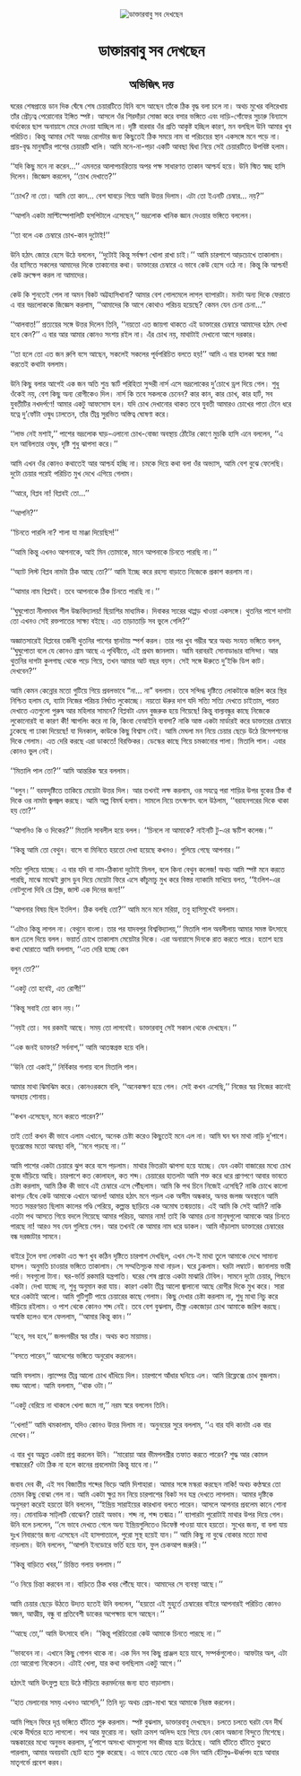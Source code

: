 <div align=center> <img src="http://images.anandabazar.com/polopoly_fs/1.888280.1540661059!/image/image.jpg_gen/derivatives/box_731_402/image.jpg" alt="ডাক্তারবাবু  সব দেখছেন" align="center" ></div>
<h1 align=center>ডাক্তারবাবু  সব দেখছেন</h1>
<h2 align=center>অভিজিৎ দত্ত</h2>
&#x998;&#x9B0;&#x9C7;&#x9B0; &#x9B6;&#x9C7;&#x9B7;&#x9AA;&#x9CD;&#x9B0;&#x9BE;&#x9A8;&#x9CD;&#x9A4;&#x9C7; &#x9A1;&#x9BE;&#x9A8; &#x9A6;&#x9BF;&#x995; &#x998;&#x9C7;&#x981;&#x9B7;&#x9C7; &#x9B6;&#x9C7;&#x9B7; &#x99A;&#x9C7;&#x9DF;&#x9BE;&#x9B0;&#x99F;&#x9BF;&#x9A4;&#x9C7; &#x9AF;&#x9BF;&#x9A8;&#x9BF; &#x9AC;&#x9B8;&#x9C7; &#x986;&#x99B;&#x9C7;&#x9A8; &#x9A4;&#x9BE;&#x981;&#x995;&#x9C7; &#x9A0;&#x9BF;&#x995; &#x9AC;&#x9C3;&#x9A6;&#x9CD;&#x9A7; &#x9AC;&#x9B2;&#x9BE; &#x99A;&#x9B2;&#x9C7; &#x9A8;&#x9BE;&#x964; &#x985;&#x9A5;&#x99A; &#x9AE;&#x9C1;&#x996;&#x9C7;&#x9B0; &#x9AC;&#x9B2;&#x9BF;&#x9B0;&#x9C7;&#x996;&#x9BE;&#x9DF; &#x9A4;&#x9BE;&#x981;&#x9B0; &#x9AA;&#x9CD;&#x9B0;&#x9CC;&#x9DD;&#x9A4;&#x9CD;&#x9AC; &#x9AA;&#x9C7;&#x9B0;&#x9CB;&#x9A8;&#x9CB;&#x9B0; &#x987;&#x999;&#x9CD;&#x997;&#x9BF;&#x9A4; &#x9B8;&#x9CD;&#x9AA;&#x9B7;&#x9CD;&#x99F;&#x964; &#x986;&#x9B8;&#x9B2;&#x9C7; &#x993;&#x981;&#x9B0; &#x9B6;&#x9BF;&#x9B0;&#x9A6;&#x9BE;&#x981;&#x9DC;&#x9BE; &#x9B8;&#x9CB;&#x99C;&#x9BE; &#x995;&#x9B0;&#x9C7; &#x9AC;&#x9B8;&#x9BE;&#x9B0; &#x9AD;&#x999;&#x9CD;&#x997;&#x9BF;&#x9A4;&#x9C7; &#x98F;&#x9AC;&#x982; &#x9A6;&#x9BE;&#x9DC;&#x9BF;-&#x997;&#x9CB;&#x981;&#x9AB;&#x9C7;&#x9B0; &#x9B8;&#x9C1;&#x99A;&#x9BE;&#x9B0;&#x9C1; &#x9AC;&#x9BF;&#x9A8;&#x9CD;&#x9AF;&#x9BE;&#x9B8;&#x9C7; &#x9AC;&#x9BE;&#x9B0;&#x9CD;&#x9A7;&#x995;&#x9CD;&#x9AF;&#x9C7;&#x9B0; &#x99B;&#x9BE;&#x9AA; &#x985;&#x9A8;&#x9BE;&#x9DF;&#x9BE;&#x9B8;&#x9C7; &#x9AE;&#x9C7;&#x9B0;&#x9C7; &#x9A6;&#x9C7;&#x993;&#x9DF;&#x9BE; &#x9AF;&#x9BE;&#x99A;&#x9CD;&#x99B;&#x9BF;&#x9B2; &#x9A8;&#x9BE;&#x964; &#x9A6;&#x9C3;&#x9B7;&#x9CD;&#x99F;&#x9BF; &#x9AC;&#x9BE;&#x9B0;&#x9AC;&#x9BE;&#x9B0; &#x993;&#x981;&#x9B0; &#x9AA;&#x9CD;&#x9B0;&#x9A4;&#x9BF; &#x986;&#x995;&#x9C3;&#x9B7;&#x9CD;&#x99F; &#x9B9;&#x99A;&#x9CD;&#x99B;&#x9BF;&#x9B2; &#x995;&#x9BE;&#x9B0;&#x9A3;, &#x9AE;&#x9A8; &#x9AC;&#x9B2;&#x99B;&#x9BF;&#x9B2; &#x989;&#x9A8;&#x9BF; &#x986;&#x9AE;&#x9BE;&#x9B0; &#x996;&#x9C1;&#x9AC; &#x9AA;&#x9B0;&#x9BF;&#x99A;&#x9BF;&#x9A4;&#x964; &#x995;&#x9BF;&#x9A8;&#x9CD;&#x9A4;&#x9C1; &#x986;&#x9AE;&#x9BE;&#x9B0; &#x9B8;&#x9C7;&#x987; &#x985;&#x9AD;&#x9A6;&#x9CD;&#x9B0; &#x9B0;&#x9CB;&#x997;&#x99F;&#x9BE;&#x9B0; &#x99C;&#x9A8;&#x9CD;&#x9AF; &#x995;&#x9BF;&#x99B;&#x9C1;&#x9A4;&#x9C7;&#x987; &#x9A0;&#x9BF;&#x995; &#x9B8;&#x9AE;&#x9DF;&#x9C7; &#x9A8;&#x9BE;&#x9AE; &#x9AC;&#x9BE; &#x9AA;&#x9B0;&#x9BF;&#x99A;&#x9DF;&#x9C7;&#x9B0; &#x9B8;&#x9CD;&#x9A5;&#x9BE;&#x9A8; &#x98F;&#x995;&#x9B8;&#x999;&#x9CD;&#x997;&#x9C7; &#x9AE;&#x9A8;&#x9C7; &#x9AA;&#x9A1;&#x9BC;&#x9C7; &#x9A8;&#x9BE;&#x964; &#x9AA;&#x9CD;&#x9B0;&#x9BE;&#x9DF;-&#x9AC;&#x9C3;&#x9A6;&#x9CD;&#x9A7; &#x9AE;&#x9BE;&#x9A8;&#x9C1;&#x9B7;&#x99F;&#x9BF;&#x9B0; &#x9AA;&#x9BE;&#x9B6;&#x9C7;&#x9B0; &#x99A;&#x9C7;&#x9DF;&#x9BE;&#x9B0;&#x99F;&#x9BF; &#x996;&#x9BE;&#x9B2;&#x9BF;&#x964; &#x986;&#x9AE;&#x9BF; &#x9AE;&#x9A8;&#x9C7;-&#x9A8;&#x9BE;-&#x9AA;&#x9DC;&#x9BE; &#x98F;&#x995;&#x99F;&#x9BF; &#x986;&#x9AC;&#x99B;&#x9BE; &#x9A6;&#x9CD;&#x9AC;&#x9BF;&#x9A7;&#x9BE; &#x9A8;&#x9BF;&#x9DF;&#x9C7; &#x9B8;&#x9C7;&#x987; &#x99A;&#x9C7;&#x9DF;&#x9BE;&#x9B0;&#x99F;&#x9BF;&#x9A4;&#x9C7; &#x989;&#x9AA;&#x9AC;&#x9BF;&#x9B7;&#x9CD;&#x99F; &#x9B9;&#x9B2;&#x9BE;&#x9AE;&#x964;<br> <br>&#x2018;&#x2018;&#x9AF;&#x9A6;&#x9BF; &#x995;&#x9BF;&#x99B;&#x9C1; &#x9AE;&#x9A8;&#x9C7; &#x9A8;&#x9BE; &#x995;&#x9B0;&#x9C7;&#x9A8;...&#x2019;&#x2019; &#x98F;&#x9AE;&#x9A8;&#x9A4;&#x9B0; &#x986;&#x9B2;&#x9BE;&#x9AA;&#x99A;&#x9BE;&#x9B0;&#x9BF;&#x9A4;&#x9BE;&#x9DF; &#x985;&#x9AA;&#x9B0; &#x9AA;&#x995;&#x9CD;&#x9B7; &#x9B8;&#x9BE;&#x9A7;&#x9BE;&#x9B0;&#x9A3;&#x9A4; &#x9A4;&#x9BE;&#x995;&#x9BE;&#x9A8; &#x986;&#x9B6;&#x9CD;&#x99A;&#x9B0;&#x9CD;&#x9AF; &#x9B9;&#x9DF;&#x9C7;&#x964; &#x989;&#x9A8;&#x9BF; &#x9B8;&#x9CD;&#x9AE;&#x9BF;&#x9A4; &#x9B8;&#x9CD;&#x9AC;&#x99A;&#x9CD;&#x99B; &#x9B9;&#x9BE;&#x9B8;&#x9BF; &#x9A6;&#x9BF;&#x9B2;&#x9C7;&#x9A8;&#x964; &#x99C;&#x9BF;&#x99C;&#x9CD;&#x99E;&#x9C7;&#x9B8; &#x995;&#x9B0;&#x9B2;&#x9C7;&#x9A8;, &#x2018;&#x2018;&#x99A;&#x9CB;&#x996; &#x9A6;&#x9C7;&#x996;&#x9BE;&#x9A4;&#x9C7;?&#x2019;&#x2019;<br> <br>&#x2018;&#x2018;&#x99A;&#x9CB;&#x996;? &#x9A8;&#x9BE; &#x9A4;&#x9CB;&#x964; &#x986;&#x9AE;&#x9BF; &#x9A4;&#x9CB; &#x995;&#x9BE;&#x9A8;... &#x9AC;&#x9C7;&#x9B6; &#x998;&#x9BE;&#x9AC;&#x9DC;&#x9C7; &#x997;&#x9BF;&#x9DF;&#x9C7; &#x986;&#x9AE;&#x9BF; &#x989;&#x9A4;&#x9CD;&#x9A4;&#x9B0; &#x9A6;&#x9BF;&#x9B2;&#x9BE;&#x9AE;&#x964; &#x98F;&#x99F;&#x9BE; &#x9A4;&#x9CB; &#x987;&#x98F;&#x9A8;&#x99F;&#x9BF; &#x99A;&#x9C7;&#x9AE;&#x9CD;&#x9AC;&#x9BE;&#x9B0;... &#x9A8;&#x9DF;?&#x2019;&#x2019;&#xA0;<br> <br>&#x2018;&#x2018;&#x986;&#x9AA;&#x9A8;&#x9BF; &#x98F;&#x995;&#x99F;&#x9BE; &#x9AE;&#x9BE;&#x9B2;&#x9CD;&#x99F;&#x9BF;&#x9B8;&#x9CD;&#x9AA;&#x9C7;&#x9B6;&#x9BE;&#x9B2;&#x9BF;&#x99F;&#x9BF; &#x9B9;&#x9B8;&#x9AA;&#x9BF;&#x99F;&#x9BE;&#x9B2;&#x9C7; &#x98F;&#x9B8;&#x9C7;&#x99B;&#x9C7;&#x9A8;,&#x2019;&#x2019; &#x9AD;&#x9A6;&#x9CD;&#x9B0;&#x9B2;&#x9CB;&#x995; &#x996;&#x9BE;&#x9A8;&#x9BF;&#x995; &#x99C;&#x9CD;&#x99E;&#x9BE;&#x9A8; &#x9A6;&#x9C7;&#x993;&#x9DF;&#x9BE;&#x9B0; &#x9AD;&#x999;&#x9CD;&#x997;&#x9BF;&#x9A4;&#x9C7; &#x9AC;&#x9B2;&#x9B2;&#x9C7;&#x9A8;&#x964;&#xA0;<br> <br>&#x2018;&#x2018;&#x9A4;&#x9BE; &#x9AC;&#x9B2;&#x9C7; &#x98F;&#x995; &#x99A;&#x9C7;&#x9AE;&#x9CD;&#x9AC;&#x9BE;&#x9B0;&#x9C7; &#x99A;&#x9CB;&#x996;-&#x995;&#x9BE;&#x9A8; &#x9A6;&#x9C1;&#x99F;&#x9CB;&#x987;!&#x2019;&#x2019;<br> <br>&#x989;&#x9A8;&#x9BF; &#x9B9;&#x9A0;&#x9BE;&#x9CE; &#x99C;&#x9CB;&#x9B0;&#x9C7; &#x9B9;&#x9C7;&#x9B8;&#x9C7; &#x989;&#x9A0;&#x9C7; &#x9AC;&#x9B2;&#x9B2;&#x9C7;&#x9A8;, &#x2018;&#x2018;&#x9A6;&#x9C1;&#x99F;&#x9CB;&#x987; &#x995;&#x9BF;&#x9A8;&#x9CD;&#x9A4;&#x9C1; &#x9B8;&#x9B0;&#x9CD;&#x9AC;&#x995;&#x9CD;&#x9B7;&#x9A3; &#x996;&#x9CB;&#x9B2;&#x9BE; &#x9B0;&#x9BE;&#x996;&#x9BE; &#x99A;&#x9BE;&#x987;&#x964;&#x2019;&#x2019; &#x986;&#x9AE;&#x9BF; &#x99A;&#x9BE;&#x9B0;&#x9AA;&#x9BE;&#x9B6;&#x9C7; &#x986;&#x9DC;&#x99A;&#x9CB;&#x996;&#x9C7; &#x9A4;&#x9BE;&#x995;&#x9BE;&#x9B2;&#x9BE;&#x9AE;&#x964; &#x993;&#x981;&#x9B0; &#x9B9;&#x9BE;&#x9B8;&#x9BF;&#x9A4;&#x9C7; &#x9B8;&#x995;&#x9B2;&#x9C7;&#x9B0; &#x986;&#x9AE;&#x9BE;&#x9A6;&#x9C7;&#x9B0; &#x9A6;&#x9BF;&#x995;&#x9C7; &#x9A4;&#x9BE;&#x995;&#x9BE;&#x9A8;&#x9CB;&#x9B0; &#x995;&#x9A5;&#x9BE;&#x964; &#x9A1;&#x9BE;&#x995;&#x9CD;&#x9A4;&#x9BE;&#x9B0;&#x9C7;&#x9B0; &#x99A;&#x9C7;&#x9AE;&#x9CD;&#x9AC;&#x9BE;&#x9B0;&#x9C7; &#x98F; &#x9AD;&#x9BE;&#x9AC;&#x9C7; &#x995;&#x9C7;&#x989; &#x9B9;&#x9C7;&#x9B8;&#x9C7; &#x993;&#x9A0;&#x9C7; &#x9A8;&#x9BE;&#x964; &#x995;&#x9BF;&#x9A8;&#x9CD;&#x9A4;&#x9C1; &#x995;&#x9BF; &#x986;&#x9B6;&#x9CD;&#x99A;&#x9B0;&#x9CD;&#x9AF;! &#x995;&#x9C7;&#x989; &#x9AD;&#x9CD;&#x9B0;&#x9C1;&#x995;&#x9CD;&#x9B7;&#x9C7;&#x9AA; &#x995;&#x9B0;&#x9B2; &#x9A8;&#x9BE; &#x986;&#x9AE;&#x9BE;&#x9A6;&#x9C7;&#x9B0;&#x964;&#xA0;<br> <br>&#x995;&#x9C7;&#x989; &#x995;&#x9BF; &#x9B6;&#x9C1;&#x9A8;&#x9A4;&#x9C7;&#x987; &#x9AA;&#x9C7;&#x9B2; &#x9A8;&#x9BE; &#x985;&#x9AE;&#x9A8; &#x9AC;&#x9BF;&#x995;&#x99F; &#x985;&#x99F;&#x9CD;&#x99F;&#x9B9;&#x9BE;&#x9B8;&#x9BF;&#x996;&#x9BE;&#x9A8;&#x9BE;? &#x986;&#x9AE;&#x9BE;&#x9B0; &#x9AC;&#x9C7;&#x9B6; &#x997;&#x9CB;&#x9B2;&#x9AE;&#x9C7;&#x9B2;&#x9C7; &#x9B2;&#x9BE;&#x997;&#x9B2;&#x9BC; &#x9AC;&#x9CD;&#x9AF;&#x9BE;&#x9AA;&#x9BE;&#x9B0;&#x99F;&#x9BE;&#x964; &#x9AE;&#x9A8;&#x99F;&#x9BE; &#x985;&#x9A8;&#x9CD;&#x9AF; &#x9A6;&#x9BF;&#x995;&#x9C7; &#x9AB;&#x9C7;&#x9B0;&#x9BE;&#x9A4;&#x9C7; &#x98F; &#x9AC;&#x9BE;&#x9B0; &#x9AD;&#x9A6;&#x9CD;&#x9B0;&#x9B2;&#x9CB;&#x995;&#x995;&#x9C7; &#x99C;&#x9BF;&#x99C;&#x9CD;&#x99E;&#x9C7;&#x9B8; &#x995;&#x9B0;&#x9B2;&#x9BE;&#x9AE;, &#x2018;&#x2018;&#x986;&#x9AE;&#x9BE;&#x9A6;&#x9C7;&#x9B0; &#x995;&#x9BF; &#x986;&#x997;&#x9C7; &#x995;&#x9CB;&#x9A5;&#x9BE;&#x993; &#x9AA;&#x9B0;&#x9BF;&#x99A;&#x9DF; &#x9B9;&#x9DF;&#x9C7;&#x99B;&#x9C7;? &#x995;&#x9C7;&#x9AE;&#x9A8; &#x9AF;&#x9C7;&#x9A8; &#x99A;&#x9C7;&#x9A8;&#x9BE; &#x99A;&#x9C7;&#x9A8;&#x9BE;...&#x2019;&#x2019;&#xA0;<br> <br>&#x2018;&#x2018;&#x986;&#x9B2;&#x9AC;&#x9BE;&#x9A4;!&#x2019;&#x2019; &#x9AA;&#x9CD;&#x9B0;&#x9A4;&#x9CD;&#x9AF;&#x9DF;&#x9C7;&#x9B0; &#x9B8;&#x999;&#x9CD;&#x997;&#x9C7; &#x989;&#x9A4;&#x9CD;&#x9A4;&#x9B0; &#x9A6;&#x9BF;&#x9B2;&#x9C7;&#x9A8; &#x9A4;&#x9BF;&#x9A8;&#x9BF;, &#x2018;&#x2018;&#x9A8;&#x9DF;&#x9A4;&#x9CB; &#x98F;&#x9A4; &#x99C;&#x9BE;&#x9DF;&#x997;&#x9BE; &#x9A5;&#x9BE;&#x995;&#x9A4;&#x9C7; &#x98F;&#x987; &#x9A1;&#x9BE;&#x995;&#x9CD;&#x9A4;&#x9BE;&#x9B0;&#x9C7;&#x9B0; &#x99A;&#x9C7;&#x9AE;&#x9CD;&#x9AC;&#x9BE;&#x9B0;&#x9C7; &#x986;&#x9AE;&#x9BE;&#x9A6;&#x9C7;&#x9B0; &#x9B9;&#x9A0;&#x9BE;&#x9CE; &#x9A6;&#x9C7;&#x996;&#x9BE; &#x9B9;&#x9AC;&#x9C7; &#x995;&#x9C7;&#x9A8;?&#x2019;&#x2019; &#x98F; &#x9AC;&#x9BE;&#x9B0; &#x986;&#x9B0; &#x986;&#x9AE;&#x9BE;&#x9B0; &#x995;&#x9CB;&#x9A8;&#x993; &#x9B8;&#x982;&#x9B6;&#x9DF; &#x9B0;&#x987;&#x9B2; &#x9A8;&#x9BE;&#x964; &#x98F;&#x981;&#x9B0; &#x99A;&#x9CB;&#x996; &#x9A8;&#x9DF;, &#x9AE;&#x9BE;&#x9A5;&#x9BE;&#x99F;&#x9BE;&#x987; &#x9A6;&#x9C7;&#x996;&#x9BE;&#x9A8;&#x9CB; &#x986;&#x997;&#x9C7; &#x9A6;&#x9B0;&#x995;&#x9BE;&#x9B0;&#x964;&#xA0;<br> <br>&#x2018;&#x2018;&#x9A4;&#x9BE; &#x9B9;&#x9B2;&#x9C7; &#x9A4;&#x9CB; &#x98F;&#x9A4; &#x99C;&#x9A8; &#x9B0;&#x9C1;&#x997;&#x9BF; &#x9AC;&#x9B8;&#x9C7; &#x986;&#x99B;&#x9C7;&#x9A8;, &#x9B8;&#x995;&#x9B2;&#x9C7;&#x987; &#x9B8;&#x995;&#x9B2;&#x9C7;&#x9B0; &#x9AA;&#x9C2;&#x9B0;&#x9CD;&#x9AC;&#x9AA;&#x9B0;&#x9BF;&#x99A;&#x9BF;&#x9A4; &#x9AC;&#x9B2;&#x9A4;&#x9C7; &#x9B9;&#x9DF;!&#x2019;&#x2019; &#x986;&#x9AE;&#x9BF; &#x98F; &#x9AC;&#x9BE;&#x9B0; &#x9B9;&#x9BE;&#x9B2;&#x995;&#x9BE; &#x9B8;&#x9CD;&#x9AC;&#x9B0;&#x9C7; &#x9AE;&#x99C;&#x9BE; &#x995;&#x9B0;&#x9A4;&#x9C7;&#x987; &#x995;&#x9A5;&#x9BE;&#x99F;&#x9BE; &#x9AC;&#x9B2;&#x9B2;&#x9BE;&#x9AE;&#x964;&#xA0;<br> <br>&#x989;&#x9A8;&#x9BF; &#x995;&#x9BF;&#x99B;&#x9C1; &#x9AC;&#x9B2;&#x9BE;&#x9B0; &#x986;&#x997;&#x9C7;&#x987; &#x98F;&#x995; &#x99C;&#x9A8; &#x985;&#x9A4;&#x9BF; &#x9B6;&#x9C1;&#x9AD;&#x9CD;&#x9B0; &#x9B8;&#x9CD;&#x995;&#x9BE;&#x9B0;&#x9CD;&#x99F; &#x9AA;&#x9B0;&#x9BF;&#x9B9;&#x9BF;&#x9A4;&#x9BE; &#x9B8;&#x9C1;&#x9A8;&#x9CD;&#x9A6;&#x9B0;&#x9C0; &#x9A8;&#x9BE;&#x9B0;&#x9CD;&#x9B8; &#x98F;&#x9B8;&#x9C7; &#x9AD;&#x9A6;&#x9CD;&#x9B0;&#x9B2;&#x9CB;&#x995;&#x9C7;&#x9B0; &#x9A6;&#x9C1;&#x2019;&#x99A;&#x9CB;&#x996;&#x9C7; &#x9A1;&#x9CD;&#x9B0;&#x9AA; &#x9A6;&#x9BF;&#x9DF;&#x9C7; &#x997;&#x9C7;&#x9B2;&#x964; &#x9B6;&#x9C1;&#x9A7;&#x9C1; &#x993;&#x981;&#x995;&#x9C7;&#x987; &#x9A8;&#x9DF;, &#x9AC;&#x9C7;&#x9B6; &#x995;&#x9BF;&#x99B;&#x9C1; &#x985;&#x9A8;&#x9CD;&#x9AF; &#x9B0;&#x9CB;&#x997;&#x9C0;&#x995;&#x9C7;&#x993; &#x9A6;&#x9BF;&#x9B2;&#x964; &#x9A8;&#x9BE;&#x9B0;&#x9CD;&#x9B8; &#x995;&#x9BF; &#x9A4;&#x9AC;&#x9C7; &#x9B8;&#x995;&#x9B2;&#x995;&#x9C7; &#x99A;&#x9C7;&#x9A8;&#x9C7;&#x9A8;? &#x995;&#x9BE;&#x9B0; &#x995;&#x9BE;&#x9A8;, &#x995;&#x9BE;&#x9B0; &#x99A;&#x9CB;&#x996;, &#x995;&#x9BE;&#x9B0; &#x9B9;&#x9BE;&#x9B0;&#x9CD;&#x99F;, &#x9B8;&#x9AC; &#x9AF;&#x9C1;&#x9AC;&#x9A4;&#x9C0;&#x99F;&#x9BF;&#x9B0; &#x9A8;&#x996;&#x9A6;&#x9B0;&#x9CD;&#x9AA;&#x9A3;&#x9C7;! &#x986;&#x9AE;&#x9BE;&#x9B0; &#x98F;&#x995;&#x99F;&#x9C1; &#x986;&#x9AB;&#x9B8;&#x9CB;&#x9B8; &#x9B9;&#x9B2;&#x964; &#x9AF;&#x9A6;&#x9BF; &#x99A;&#x9CB;&#x996; &#x9A6;&#x9C7;&#x996;&#x9BE;&#x9A8;&#x9CB;&#x9B0; &#x9A5;&#x9BE;&#x995;&#x9A4; &#x9A4;&#x9AC;&#x9C7; &#x9AF;&#x9C1;&#x9AC;&#x9A4;&#x9C0; &#x986;&#x9AE;&#x9BE;&#x9B0;&#x993; &#x99A;&#x9CB;&#x996;&#x9C7;&#x9B0; &#x9AA;&#x9BE;&#x9A4;&#x9BE; &#x99F;&#x9C7;&#x9A8;&#x9C7; &#x9A7;&#x9B0;&#x9C7; &#x9AF;&#x9A4;&#x9CD;&#x9A8;&#x9C7; &#x9A6;&#x9C1;&#x2019;&#x9AB;&#x9CB;&#x981;&#x99F;&#x9BE; &#x993;&#x9B7;&#x9C1;&#x9A7; &#x9A2;&#x9BE;&#x9B2;&#x9A4;&#x9C7;&#x9A8;, &#x9A4;&#x9BE;&#x981;&#x9B0; &#x9A4;&#x9C0;&#x9AC;&#x9CD;&#x9B0; &#x9B8;&#x9C1;&#x9B0;&#x9AD;&#x9BF;&#x9A4; &#x985;&#x9B8;&#x9CD;&#x9A4;&#x9BF;&#x9A4;&#x9CD;&#x9AC; &#x998;&#x9CB;&#x9B7;&#x9A3;&#x9BE; &#x995;&#x9B0;&#x9C7;&#x964;&#xA0;<br> <br>&#x2018;&#x2018;&#x9B2;&#x9BE;&#x9AD; &#x9A8;&#x9C7;&#x987; &#x9AE;&#x9B6;&#x9BE;&#x987;,&#x2019;&#x2019; &#x9AA;&#x9BE;&#x9B6;&#x9C7;&#x9B0; &#x9AD;&#x9A6;&#x9CD;&#x9B0;&#x9B2;&#x9CB;&#x995; &#x998;&#x9BE;&#x9DC;-&#x98F;&#x9B2;&#x9BE;&#x9A8;&#x9CB; &#x99A;&#x9CB;&#x996;-&#x9AC;&#x9CB;&#x99C;&#x9BE; &#x985;&#x9AC;&#x9B8;&#x9CD;&#x9A5;&#x9BE;&#x9DF; &#x9A0;&#x9CB;&#x981;&#x99F;&#x9C7;&#x9B0; &#x995;&#x9CB;&#x9A3;&#x9C7; &#x9AE;&#x9C1;&#x99A;&#x995;&#x9BF; &#x9B9;&#x9BE;&#x9B8;&#x9BF; &#x98F;&#x9A8;&#x9C7; &#x9AC;&#x9B2;&#x9B2;&#x9C7;&#x9A8;, &#x2018;&#x2018;&#x98F; &#x9B9;&#x9B2; &#x986;&#x9AC;&#x9BF;&#x9B2;&#x9A4;&#x9BE;&#x9B0; &#x993;&#x9B7;&#x9C1;&#x9A7;, &#x9A6;&#x9C3;&#x9B7;&#x9CD;&#x99F;&#x9BF; &#x9B6;&#x9C1;&#x9A7;&#x9C1; &#x99D;&#x9BE;&#x9AA;&#x9B8;&#x9BE; &#x995;&#x9B0;&#x9C7;&#x964;&#x2019;&#x2019;&#xA0;<br> <br>&#x986;&#x9AE;&#x9BF; &#x98F;&#x996;&#x9A8; &#x993;&#x981;&#x9B0; &#x995;&#x9CB;&#x9A8;&#x993; &#x995;&#x9A5;&#x9BE;&#x9A4;&#x9C7;&#x987; &#x986;&#x9B0; &#x986;&#x9B6;&#x9CD;&#x99A;&#x9B0;&#x9CD;&#x9AF; &#x9B9;&#x99A;&#x9CD;&#x99B;&#x9BF; &#x9A8;&#x9BE;&#x964; &#x99A;&#x9AE;&#x995;&#x9C7; &#x9A6;&#x9BF;&#x9DF;&#x9C7; &#x995;&#x9A5;&#x9BE; &#x9AC;&#x9B2;&#x9BE; &#x993;&#x981;&#x9B0; &#x985;&#x9AD;&#x9CD;&#x9AF;&#x9BE;&#x9B8;, &#x986;&#x9AE;&#x9BF; &#x9AC;&#x9C7;&#x9B6; &#x9AC;&#x9C1;&#x99D;&#x9C7; &#x9AB;&#x9C7;&#x9B2;&#x9C7;&#x99B;&#x9BF;&#x964; &#x9A6;&#x9C1;&#x99F;&#x9CB; &#x99A;&#x9C7;&#x9DF;&#x9BE;&#x9B0; &#x9AA;&#x9B0;&#x9C7;&#x987; &#x9AA;&#x9B0;&#x9BF;&#x99A;&#x9BF;&#x9A4; &#x9AE;&#x9C1;&#x996; &#x9A6;&#x9C7;&#x996;&#x9C7; &#x98F;&#x997;&#x9BF;&#x9DF;&#x9C7; &#x997;&#x9C7;&#x9B2;&#x9BE;&#x9AE;&#x964;&#xA0;<br> <br>&#x2018;&#x2018;&#x986;&#x9B0;&#x9C7;, &#x9AC;&#x9BF;&#x9AA;&#x9CD;&#x9B2;&#x9AC; &#x9A8;&#x9BE;! &#x9AC;&#x9BF;&#x9AA;&#x9CD;&#x9B2;&#x9AC;&#x987; &#x9A4;&#x9CB;...&#x2019;&#x2019;<br> <br>&#x2018;&#x2018;&#x986;&#x9AA;&#x9A8;&#x9BF;?&#x2019;&#x2019;&#xA0;<br> <br>&#x2018;&#x2018;&#x99A;&#x9BF;&#x9A8;&#x9A4;&#x9C7; &#x9AA;&#x9BE;&#x9B0;&#x9B2;&#x9BF; &#x9A8;&#x9BE;? &#x9B6;&#x9BE;&#x9B2;&#x9BE; &#x9AF;&#x9BE; &#x9AE;&#x9BE;&#x99E;&#x9CD;&#x99C;&#x9BE; &#x9A6;&#x9BF;&#x9DF;&#x9C7;&#x99B;&#x9BF;&#x9B8;!&#x2019;&#x2019;&#xA0;<br> <br>&#x2018;&#x2018;&#x986;&#x9AE;&#x9BF; &#x995;&#x9BF;&#x9A8;&#x9CD;&#x9A4;&#x9C1; &#x98F;&#x996;&#x9A8;&#x993; &#x986;&#x9AA;&#x9A8;&#x9BE;&#x995;&#x9C7;, &#x986;&#x987; &#x9AE;&#x9BF;&#x9A8; &#x9A4;&#x9CB;&#x9AE;&#x9BE;&#x995;&#x9C7;, &#x9AE;&#x9BE;&#x9A8;&#x9C7; &#x986;&#x9AA;&#x9A8;&#x9BE;&#x995;&#x9C7; &#x99A;&#x9BF;&#x9A8;&#x9A4;&#x9C7; &#x9AA;&#x9BE;&#x9B0;&#x99B;&#x9BF; &#x9A8;&#x9BE;&#x964;&#x2019;&#x2019;&#xA0;<br> <br>&#x2018;&#x2018;&#x985;&#x9CD;&#x9AF;&#x9BE;&#x99F; &#x9B2;&#x9BF;&#x9B8;&#x9CD;&#x99F; &#x9AC;&#x9BF;&#x9AA;&#x9CD;&#x9B2;&#x9AC; &#x9A8;&#x9BE;&#x9AE;&#x99F;&#x9BE; &#x9A0;&#x9BF;&#x995; &#x986;&#x99B;&#x9C7; &#x9A4;&#x9CB;?&#x2019;&#x2019; &#x986;&#x9AE;&#x9BF; &#x987;&#x99A;&#x9CD;&#x99B;&#x9C7; &#x995;&#x9B0;&#x9C7; &#x9B0;&#x9B9;&#x9B8;&#x9CD;&#x9AF; &#x9AC;&#x9BE;&#x9DC;&#x9BE;&#x9A4;&#x9C7; &#x9A8;&#x9BF;&#x99C;&#x9C7;&#x995;&#x9C7; &#x9AA;&#x9CD;&#x9B0;&#x995;&#x9BE;&#x9B6; &#x995;&#x9B0;&#x9B2;&#x9BE;&#x9AE; &#x9A8;&#x9BE;&#x964;&#xA0;<br> <br>&#x2018;&#x2018;&#x986;&#x9AE;&#x9BE;&#x9B0; &#x9A8;&#x9BE;&#x9AE; &#x9AC;&#x9BF;&#x9AA;&#x9CD;&#x9B2;&#x9AC;&#x987;&#x964; &#x9A4;&#x9AC;&#x9C7; &#x986;&#x9AA;&#x9A8;&#x9BE;&#x995;&#x9C7; &#x9A0;&#x9BF;&#x995; &#x99A;&#x9BF;&#x9A8;&#x9A4;&#x9C7; &#x9AA;&#x9BE;&#x9B0;&#x99B;&#x9BF; &#x9A8;&#x9BE;&#x964;&#x2019;&#x2019;&#xA0;<br> <br>&#x2018;&#x2018;&#x998;&#x9C1;&#x998;&#x9C1;&#x9AA;&#x9CB;&#x9A4;&#x9BE; &#x9A8;&#x9C0;&#x9B2;&#x9AE;&#x9BE;&#x9A7;&#x9AC; &#x9B6;&#x9C0;&#x9B2; &#x989;&#x99A;&#x9CD;&#x99A;&#x9AC;&#x9BF;&#x9A6;&#x9CD;&#x9AF;&#x9BE;&#x9B2;&#x9DF;! &#x99B;&#x9BF;&#x9DF;&#x9BE;&#x9B6;&#x9BF;&#x9B0; &#x9AE;&#x9BE;&#x9A7;&#x9CD;&#x9AF;&#x9AE;&#x9BF;&#x995;&#x964; &#x9A6;&#x9BF;&#x9AC;&#x9BE;&#x995;&#x9B0; &#x9B8;&#x9CD;&#x9AF;&#x9B0;&#x9C7;&#x9B0; &#x9A5;&#x9BE;&#x9AA;&#x9CD;&#x9AA;&#x9A1;&#x9BC; &#x996;&#x9BE;&#x993;&#x9DF;&#x9BE; &#x98F;&#x995;&#x9B8;&#x999;&#x9CD;&#x997;&#x9C7;&#x964; &#x9A5;&#x9C1;&#x9A4;&#x9A8;&#x9BF;&#x9B0; &#x9AA;&#x9BE;&#x9B6;&#x9C7; &#x9A6;&#x9BE;&#x997;&#x99F;&#x9BE; &#x9A4;&#x9CB; &#x98F;&#x996;&#x9A8;&#x993; &#x9B8;&#x9C7;&#x987; &#x9B0;&#x995;&#x9CD;&#x9A4;&#x9AA;&#x9BE;&#x9A4;&#x9C7;&#x9B0; &#x9B8;&#x9BE;&#x995;&#x9CD;&#x9B7;&#x9CD;&#x9AF; &#x9AC;&#x987;&#x99B;&#x9C7;&#x964; &#x98F;&#x9A4; &#x9A4;&#x9BE;&#x9DC;&#x9BE;&#x9A4;&#x9BE;&#x9DC;&#x9BF; &#x9B8;&#x9AC; &#x9AD;&#x9C1;&#x9B2;&#x9C7; &#x997;&#x9C7;&#x9B2;&#x9BF;?&#x2019;&#x2019;&#xA0;<br> <br>&#x985;&#x99C;&#x9CD;&#x99E;&#x9BE;&#x9A4;&#x9B8;&#x9BE;&#x9B0;&#x9C7;&#x987; &#x9AC;&#x9BF;&#x9AA;&#x9CD;&#x9B2;&#x9AC;&#x9C7;&#x9B0; &#x9A4;&#x9B0;&#x9CD;&#x99C;&#x9A8;&#x9C0; &#x9A5;&#x9C1;&#x9A4;&#x9A8;&#x9BF;&#x9B0; &#x9AA;&#x9BE;&#x9B6;&#x9C7;&#x9B0; &#x9B8;&#x9CD;&#x9A5;&#x9BE;&#x9A8;&#x99F;&#x9BE;&#x9DF; &#x9B8;&#x9CD;&#x9AA;&#x9B0;&#x9CD;&#x9B6; &#x995;&#x9B0;&#x9B2;&#x964; &#x9A4;&#x9BE;&#x9B0; &#x9AA;&#x9B0; &#x996;&#x9C1;&#x9AC; &#x997;&#x9AE;&#x9CD;&#x9AD;&#x9C0;&#x9B0; &#x9B8;&#x9CD;&#x9AC;&#x9B0;&#x9C7; &#x985;&#x9A5;&#x99A; &#x9B8;&#x982;&#x9AF;&#x9A4; &#x9AD;&#x999;&#x9CD;&#x997;&#x9BF;&#x9A4;&#x9C7; &#x9AC;&#x9B2;&#x9B2;, &#x2018;&#x2018;&#x998;&#x9C1;&#x998;&#x9C1;&#x9AA;&#x9CB;&#x9A4;&#x9BE; &#x9AC;&#x9B2;&#x9C7; &#x9AF;&#x9C7; &#x995;&#x9CB;&#x9A8;&#x993; &#x997;&#x9CD;&#x9B0;&#x9BE;&#x9AE; &#x986;&#x99B;&#x9C7; &#x98F; &#x9AA;&#x9C3;&#x9A5;&#x9BF;&#x9AC;&#x9C0;&#x9A4;&#x9C7;, &#x98F;&#x987; &#x9AA;&#x9CD;&#x9B0;&#x9A5;&#x9AE; &#x99C;&#x9BE;&#x9A8;&#x9B2;&#x9BE;&#x9AE;&#x964; &#x986;&#x9AE;&#x9BF; &#x9AC;&#x9B0;&#x9BE;&#x9AC;&#x9B0;&#x987; &#x9B8;&#x9CB;&#x9A8;&#x9BE;&#x9A1;&#x9BE;&#x999;&#x9BE;&#x9B0; &#x9AC;&#x9BE;&#x9B8;&#x9BF;&#x9A8;&#x9CD;&#x9A6;&#x9BE;&#x964; &#x986;&#x9B0; &#x9A5;&#x9C1;&#x9A4;&#x9A8;&#x9BF;&#x9B0; &#x9A6;&#x9BE;&#x997;&#x99F;&#x9BE; &#x995;&#x9C1;&#x9B2;&#x997;&#x9BE;&#x99B; &#x9A5;&#x9C7;&#x995;&#x9C7; &#x9AA;&#x9DC;&#x9C7; &#x997;&#x9BF;&#x9DF;&#x9C7;, &#x9A4;&#x996;&#x9A8; &#x986;&#x9AE;&#x9BE;&#x9B0; &#x986;&#x99F; &#x9AC;&#x99B;&#x9B0; &#x9AC;&#x9DF;&#x9B8;&#x964; &#x9B8;&#x9C7;&#x987; &#x9B8;&#x999;&#x9CD;&#x997;&#x9C7; &#x98A;&#x9B0;&#x9C1;&#x9A4;&#x9C7; &#x9A6;&#x9C1;&#x2019;&#x987;&#x99E;&#x9CD;&#x99A;&#x9BF; &#x9A1;&#x9BF;&#x9AA; &#x995;&#x9BE;&#x99F;&#x964; &#x9A6;&#x9C7;&#x996;&#x9AC;&#x9C7;&#x9A8;?&#x2019;&#x2019;&#xA0;<br> <br>&#x986;&#x9AE;&#x9BF; &#x995;&#x9C7;&#x9AE;&#x9A8; &#x995;&#x9C7;&#x9A8;&#x9CD;&#x9A8;&#x9CB;&#x9B0; &#x9AE;&#x9A4;&#x9CB; &#x997;&#x9C1;&#x99F;&#x9BF;&#x9DF;&#x9C7; &#x997;&#x9BF;&#x9DF;&#x9C7; &#x9AA;&#x9CD;&#x9B0;&#x9AC;&#x9B2;&#x9AD;&#x9BE;&#x9AC;&#x9C7; &#x201C;&#x9A8;&#x9BE;... &#x9A8;&#x9BE;&#x201D; &#x9AC;&#x9B2;&#x9B2;&#x9BE;&#x9AE;&#x964; &#x9A4;&#x9AC;&#x9C7; &#x9B8;&#x9A8;&#x9CD;&#x9A6;&#x9BF;&#x997;&#x9CD;&#x9A7; &#x9A6;&#x9C3;&#x9B7;&#x9CD;&#x99F;&#x9BF;&#x9A4;&#x9C7; &#x9B2;&#x9CB;&#x995;&#x99F;&#x9BE;&#x995;&#x9C7; &#x99C;&#x9B0;&#x9BF;&#x9AA; &#x995;&#x9B0;&#x9C7; &#x9B8;&#x9CD;&#x9A5;&#x9BF;&#x9B0; &#x9A8;&#x9BF;&#x9B6;&#x9CD;&#x99A;&#x9BF;&#x9A4; &#x9B9;&#x9B2;&#x9BE;&#x9AE; &#x9AF;&#x9C7;, &#x9AC;&#x9CD;&#x9AF;&#x9BE;&#x99F;&#x9BE; &#x9A8;&#x9BF;&#x99C;&#x9C7;&#x9B0; &#x9AA;&#x9B0;&#x9BF;&#x99A;&#x9DF; &#x9A8;&#x9BF;&#x9B0;&#x9CD;&#x998;&#x9BE;&#x9A4; &#x9B2;&#x9C1;&#x995;&#x9CB;&#x99A;&#x9CD;&#x99B;&#x9C7;&#x964; &#x9A8;&#x9DF;&#x9A4;&#x9CB; &#x98A;&#x9B0;&#x9C1;&#x9B0; &#x9A6;&#x9BE;&#x997; &#x9AF;&#x9A6;&#x9BF; &#x9B8;&#x9A4;&#x9CD;&#x9AF;&#x9BF; &#x9B8;&#x9A4;&#x9CD;&#x9AF;&#x9BF; &#x9A6;&#x9C7;&#x996;&#x9A4;&#x9C7; &#x99A;&#x9BE;&#x987;&#x9A4;&#x9BE;&#x9AE;, &#x9AA;&#x9BE;&#x9B0;&#x9A4; &#x9A6;&#x9C7;&#x996;&#x9BE;&#x9A4;&#x9C7; &#x98F;&#x9A4;&#x997;&#x9C1;&#x9B2;&#x9CB; &#x9AA;&#x9C1;&#x9B0;&#x9C1;&#x9B7; &#x986;&#x9B0; &#x9AE;&#x9B9;&#x9BF;&#x9B2;&#x9BE;&#x9B0; &#x9B8;&#x9BE;&#x9AE;&#x9A8;&#x9C7;? &#x9AC;&#x9BF;&#x9AA;&#x9CD;&#x9B2;&#x9AC;&#x99F;&#x9BE; &#x98F;&#x9AE;&#x9A8; &#x9AC;&#x9C1;&#x99C;&#x9B0;&#x9C1;&#x995; &#x9B9;&#x9DF;&#x9C7; &#x997;&#x9BF;&#x9DF;&#x9C7;&#x99B;&#x9C7;! &#x995;&#x9BF;&#x9A8;&#x9CD;&#x9A4;&#x9C1; &#x9AC;&#x9BE;&#x9B2;&#x9CD;&#x9AF;&#x9AC;&#x9A8;&#x9CD;&#x9A7;&#x9C1;&#x9B0; &#x995;&#x9BE;&#x99B;&#x9C7; &#x9A8;&#x9BF;&#x99C;&#x9C7;&#x995;&#x9C7; &#x9B2;&#x9C1;&#x995;&#x9CB;&#x9A8;&#x9CB;&#x9B0;&#x987; &#x9AC;&#x9BE; &#x995;&#x9BE;&#x9B0;&#x9A3; &#x995;&#x9C0;! &#x9B8;&#x9CD;&#x9AE;&#x9BE;&#x997;&#x9B2;&#x9BF;&#x982; &#x995;&#x9B0;&#x9C7; &#x9A8;&#x9BE; &#x995;&#x9BF;, &#x995;&#x9BF;&#x982;&#x9AC;&#x9BE; &#x9AC;&#x9C7;&#x986;&#x987;&#x9A8;&#x9BF; &#x9AC;&#x9CD;&#x9AF;&#x9AC;&#x9B8;&#x9BE;? &#x9A8;&#x9BE;&#x995;&#x9BF; &#x986;&#x9B8;&#x9CD;&#x9A4; &#x98F;&#x995;&#x99F;&#x9BE; &#x9AE;&#x9BE;&#x9B0;&#x9CD;&#x9A1;&#x9BE;&#x9B0;&#x987; &#x995;&#x9B0;&#x9C7; &#x9A1;&#x9BE;&#x995;&#x9CD;&#x9A4;&#x9BE;&#x9B0;&#x9C7;&#x9B0; &#x99A;&#x9C7;&#x9AE;&#x9CD;&#x9AC;&#x9BE;&#x9B0;&#x9C7; &#x9A2;&#x9C1;&#x995;&#x9C7;&#x99B;&#x9C7; &#x997;&#x9BE; &#x9A2;&#x9BE;&#x995;&#x9BE; &#x9A6;&#x9BF;&#x9DF;&#x9C7;&#x99B;&#x9C7;! &#x9AF;&#x9BE; &#x9A6;&#x9BF;&#x9A8;&#x995;&#x9BE;&#x9B2;, &#x995;&#x9BE;&#x989;&#x995;&#x9C7; &#x995;&#x9BF;&#x99B;&#x9C1; &#x9AC;&#x9BF;&#x9B6;&#x9CD;&#x9AC;&#x9BE;&#x9B8; &#x9A8;&#x9C7;&#x987;&#x964; &#x986;&#x9AE;&#x9BF; &#x9AE;&#x9C7;&#x998;&#x9B2;&#x9BE; &#x9AE;&#x9A8; &#x9A8;&#x9BF;&#x9DF;&#x9C7; &#x99A;&#x9C7;&#x9DF;&#x9BE;&#x9B0; &#x99B;&#x9C7;&#x9DC;&#x9C7; &#x989;&#x9A0;&#x9C7; &#x9B0;&#x9BF;&#x9B8;&#x9C7;&#x9AA;&#x9B6;&#x9A8;&#x9C7;&#x9B0; &#x9A6;&#x9BF;&#x995;&#x9C7; &#x997;&#x9C7;&#x9B2;&#x9BE;&#x9AE;&#x964; &#x98F;&#x9A4; &#x9A6;&#x9C7;&#x9B0;&#x9BF; &#x995;&#x9B0;&#x99B;&#x9C7; &#x98F;&#x9B0;&#x9BE; &#x9A1;&#x9BE;&#x995;&#x9A4;&#x9C7;! &#x9AC;&#x9BF;&#x9B0;&#x995;&#x9CD;&#x9A4;&#x9BF;&#x995;&#x9B0;&#x964; &#x9A1;&#x9C7;&#x9B8;&#x9CD;&#x995;&#x9C7;&#x9B0; &#x995;&#x9BE;&#x99B;&#x9C7; &#x997;&#x9BF;&#x9DF;&#x9C7; &#x99A;&#x9AE;&#x995;&#x9BE;&#x9A8;&#x9CB;&#x9B0; &#x9AA;&#x9BE;&#x9B2;&#x9BE;&#x964; &#x9AE;&#x9BF;&#x9A4;&#x9BE;&#x9B2;&#x9BF; &#x9AA;&#x9BE;&#x9B2;&#x964; &#x98F;&#x9AC;&#x9BE;&#x9B0; &#x995;&#x9CB;&#x9A8;&#x993; &#x9AD;&#x9C1;&#x9B2; &#x9A8;&#x9C7;&#x987;&#x964;&#xA0;<br> <br>&#x2018;&#x2018;&#x9AE;&#x9BF;&#x9A4;&#x9BE;&#x9B2;&#x9BF; &#x9AA;&#x9BE;&#x9B2; &#x9A4;&#x9CB;?&#x2019;&#x2019; &#x986;&#x9AE;&#x9BF; &#x986;&#x9A8;&#x9CD;&#x9A4;&#x9B0;&#x9BF;&#x995; &#x9B8;&#x9CD;&#x9AC;&#x9B0;&#x9C7; &#x9AC;&#x9B2;&#x9B2;&#x9BE;&#x9AE;&#x964;&#xA0;<br> <br>&#x2018;&#x2018;&#x9AC;&#x9B2;&#x9C1;&#x9A8;&#x964;&#x2019;&#x2019; &#x9AC;&#x9B0;&#x9AB;&#x9A6;&#x9C3;&#x9B7;&#x9CD;&#x99F;&#x9BF;&#x9A4;&#x9C7; &#x9A4;&#x9BE;&#x995;&#x9BF;&#x9DF;&#x9C7; &#x9AE;&#x9C7;&#x9DF;&#x9C7;&#x99F;&#x9BE; &#x989;&#x9A4;&#x9CD;&#x9A4;&#x9B0; &#x9A6;&#x9BF;&#x9B2;&#x964; &#x986;&#x9B0; &#x9A4;&#x996;&#x9A8;&#x987; &#x9B2;&#x995;&#x9CD;&#x9B7; &#x995;&#x9B0;&#x9B2;&#x9BE;&#x9AE;, &#x993;&#x9B0; &#x9B8;&#x9AF;&#x9A4;&#x9CD;&#x9A8;&#x9C7; &#x9AA;&#x9B0;&#x9BE; &#x9B6;&#x9BE;&#x9DC;&#x9BF;&#x9B0; &#x989;&#x9AA;&#x9B0; &#x9AC;&#x9C1;&#x995;&#x9C7;&#x9B0; &#x9A0;&#x9BF;&#x995; &#x9AC;&#x9BE;&#x981; &#x9A6;&#x9BF;&#x995;&#x9C7; &#x993;&#x9B0; &#x9A8;&#x9BE;&#x9AE;&#x99F;&#x9BE; &#x99C;&#x9CD;&#x9AC;&#x9B2;&#x99C;&#x9CD;&#x9AC;&#x9B2; &#x995;&#x9B0;&#x99B;&#x9C7;&#x964; &#x986;&#x9AE;&#x9BF; &#x985;&#x9B2;&#x9CD;&#x9AA; &#x9AC;&#x9BF;&#x9AE;&#x9B0;&#x9CD;&#x9B7; &#x9B9;&#x9B2;&#x9BE;&#x9AE;&#x964; &#x9B8;&#x9BE;&#x9AE;&#x9B2;&#x9C7; &#x9A8;&#x9BF;&#x9DF;&#x9C7; &#x9A4;&#x9CE;&#x995;&#x9CD;&#x9B7;&#x9A3;&#x9BE;&#x9CE; &#x9AC;&#x9B2;&#x9C7; &#x989;&#x9A0;&#x9B2;&#x9BE;&#x9AE;, &#x2018;&#x2018;&#x9AC;&#x9B0;&#x9BE;&#x9B9;&#x9A8;&#x997;&#x9B0;&#x9C7;&#x9B0; &#x9A6;&#x9BF;&#x995;&#x9C7; &#x9A5;&#x9BE;&#x995;&#x9BE; &#x9B9;&#x9DF; &#x9A4;&#x9CB;?&#x2019;&#x2019;&#xA0;<br> <br>&#x2018;&#x2018;&#x986;&#x9AA;&#x9A8;&#x9BF;&#x993; &#x995;&#x9BF; &#x993; &#x9A6;&#x9BF;&#x995;&#x9C7;&#x9B0;?&#x2019;&#x2019; &#x9AE;&#x9BF;&#x9A4;&#x9BE;&#x9B2;&#x9BF; &#x9B8;&#x9BE;&#x9AC;&#x9B2;&#x9C0;&#x9B2; &#x9B9;&#x9DF;&#x9C7; &#x9AC;&#x9B2;&#x9B2;&#x964; &#x2018;&#x2018;&#x99A;&#x9BF;&#x9A8;&#x9B2;&#x9C7; &#x9A8;&#x9BE; &#x986;&#x9AE;&#x9BE;&#x995;&#x9C7;? &#x9A8;&#x9BE;&#x987;&#x9A8;&#x99F;&#x9BF; &#x99F;&#x9C1;-&#x98F;&#x9B0; &#x9B8;&#x9CD;&#x995;&#x99F;&#x9BF;&#x9B6; &#x995;&#x9B2;&#x9C7;&#x99C;&#x964;&#x2019;&#x2019;&#xA0;<br> <br>&#x2018;&#x2018;&#x995;&#x9BF;&#x9A8;&#x9CD;&#x9A4;&#x9C1; &#x986;&#x9AE;&#x9BF; &#x9A4;&#x9CB; &#x9AC;&#x9C7;&#x9A5;&#x9C1;&#x9A8;&#x964; &#x9AC;&#x9BE;&#x9B8;&#x9C7; &#x9AC;&#x9BE; &#x9AE;&#x9BF;&#x9A8;&#x9BF;&#x9A4;&#x9C7; &#x9B9;&#x9DF;&#x9A4;&#x9CB; &#x9A6;&#x9C7;&#x996;&#x9BE; &#x9B9;&#x9DF;&#x9C7;&#x99B;&#x9C7; &#x995;&#x996;&#x9A8;&#x993;&#x964; &#x997;&#x9C1;&#x9B2;&#x9BF;&#x9DF;&#x9C7; &#x997;&#x9C7;&#x99B;&#x9C7; &#x986;&#x9AA;&#x9A8;&#x9BE;&#x9B0;&#x964;&#x2019;&#x2019;&#xA0;<br> <br>&#x9B8;&#x9A4;&#x9CD;&#x9AF;&#x9BF; &#x997;&#x9C1;&#x9B2;&#x9BF;&#x9DF;&#x9C7; &#x9AF;&#x9BE;&#x99A;&#x9CD;&#x99B;&#x9C7;&#x964; &#x98F; &#x9AC;&#x9BE;&#x9B0; &#x9AF;&#x9A6;&#x9BF; &#x9AC;&#x9BE; &#x9A8;&#x9BE;&#x9AE;-&#x9A0;&#x9BF;&#x995;&#x9BE;&#x9A8;&#x9BE; &#x9A6;&#x9C1;&#x99F;&#x9CB;&#x987; &#x9AE;&#x9BF;&#x9B2;&#x9B2;, &#x9AC;&#x9B2;&#x9C7; &#x995;&#x9BF;&#x9A8;&#x9BE; &#x9AC;&#x9C7;&#x9A5;&#x9C1;&#x9A8; &#x995;&#x9B2;&#x9C7;&#x99C;! &#x985;&#x9A5;&#x99A; &#x986;&#x9AE;&#x9BF; &#x9B8;&#x9CD;&#x9AA;&#x9B7;&#x9CD;&#x99F; &#x9AE;&#x9A8;&#x9C7; &#x995;&#x9B0;&#x9A4;&#x9C7; &#x9AA;&#x9BE;&#x9B0;&#x99B;&#x9BF;, &#x9AE;&#x9BE;&#x99D;&#x9C7; &#x9AE;&#x9BE;&#x99D;&#x9C7;&#x987; &#x995;&#x9CD;&#x9B2;&#x9BE;&#x9B8; &#x9A1;&#x9C1;&#x9AC; &#x9A6;&#x9BF;&#x9DF;&#x9C7; &#x9AE;&#x9C7;&#x9DF;&#x9C7;&#x99F;&#x9BE; &#x9AB;&#x9BF;&#x9B0;&#x9C7; &#x98F;&#x9B8;&#x9C7; &#x995;&#x9BE;&#x981;&#x99A;&#x9C1;&#x9AE;&#x9BE;&#x99A;&#x9C1; &#x9AE;&#x9C1;&#x996; &#x995;&#x9B0;&#x9C7; &#x9AC;&#x9BF;&#x9B8;&#x9CD;&#x9A4;&#x9B0; &#x9A8;&#x9CD;&#x9AF;&#x9BE;&#x995;&#x9BE;&#x9AE;&#x9BF; &#x9AE;&#x9BE;&#x996;&#x9BF;&#x9DF;&#x9C7; &#x9AC;&#x9B2;&#x9A4;, &#x2018;&#x2018;&#x987;&#x982;&#x9B2;&#x9BF;&#x9B6;-&#x98F;&#x9B0; &#x9A8;&#x9CB;&#x99F;&#x997;&#x9C1;&#x9B2;&#x9CB; &#x9A6;&#x9BF;&#x9AC;&#x9BF; &#x9B0;&#x9C7; &#x9AA;&#x9CD;&#x9B2;&#x9BF;&#x99C;&#x9BC;, &#x99C;&#x9BE;&#x9B8;&#x9CD;&#x99F; &#x98F;&#x995; &#x9A6;&#x9BF;&#x9A8;&#x9C7;&#x9B0; &#x99C;&#x9A8;&#x9CD;&#x9AF;!&#x2019;&#x2019;&#xA0;<br> <br>&#x2018;&#x2018;&#x986;&#x9AA;&#x9A8;&#x9BE;&#x9B0; &#x9AC;&#x9BF;&#x9B7;&#x9DF; &#x99B;&#x9BF;&#x9B2; &#x987;&#x982;&#x9B2;&#x9BF;&#x9B6;&#x964; &#x9A0;&#x9BF;&#x995; &#x9AC;&#x9B2;&#x99B;&#x9BF; &#x9A4;&#x9CB;?&#x2019;&#x2019; &#x986;&#x9AE;&#x9BF; &#x9AE;&#x9A8;&#x9C7; &#x9AE;&#x9A8;&#x9C7; &#x9AE;&#x9B0;&#x9BF;&#x9DF;&#x9BE;, &#x9A4;&#x9AC;&#x9C1; &#x9B9;&#x9BE;&#x9B8;&#x9BF;&#x9AE;&#x9C1;&#x996;&#x9C7;&#x987; &#x9AC;&#x9B2;&#x9B2;&#x9BE;&#x9AE;&#x964;&#xA0;<br> <br>&#x2018;&#x2018;&#x98F;&#x99F;&#x9BE;&#x993; &#x995;&#x9BF;&#x9A8;&#x9CD;&#x9A4;&#x9C1; &#x9B2;&#x9BE;&#x997;&#x9B2; &#x9A8;&#x9BE;&#x964; &#x9AC;&#x9C7;&#x9A5;&#x9C1;&#x9A8;&#x9C7; &#x9AC;&#x9BE;&#x982;&#x9B2;&#x9BE;&#x964; &#x9A4;&#x9BE;&#x9B0; &#x9AA;&#x9B0; &#x9AF;&#x9BE;&#x9A6;&#x9AC;&#x9AA;&#x9C1;&#x9B0; &#x9AC;&#x9BF;&#x9B6;&#x9CD;&#x9AC;&#x9AC;&#x9BF;&#x9A6;&#x9CD;&#x9AF;&#x9BE;&#x9B2;&#x9DF;,&#x2019;&#x2019; &#x9AE;&#x9BF;&#x9A4;&#x9BE;&#x9B2;&#x9BF; &#x9AA;&#x9BE;&#x9B2; &#x985;&#x9AC;&#x9B2;&#x9C0;&#x9B2;&#x9BE;&#x9DF; &#x986;&#x9AE;&#x9BE;&#x9B0; &#x9B8;&#x9AE;&#x9B8;&#x9CD;&#x9A4; &#x989;&#x9CE;&#x9B8;&#x9BE;&#x9B9;&#x9C7; &#x99C;&#x9B2; &#x9A2;&#x9C7;&#x9B2;&#x9C7; &#x9A6;&#x9BF;&#x9DF;&#x9C7; &#x9AC;&#x9B2;&#x9B2;&#x964; &#x9AD;&#x9DF;&#x9BE;&#x9B0;&#x9CD;&#x9A4; &#x99A;&#x9CB;&#x996;&#x9C7; &#x9A4;&#x9BE;&#x995;&#x9BE;&#x9B2;&#x9BE;&#x9AE; &#x9AE;&#x9C7;&#x9DF;&#x9C7;&#x99F;&#x9BE;&#x9B0; &#x9A6;&#x9BF;&#x995;&#x9C7;&#x964; &#x98F;&#x9B0;&#x9BE; &#x985;&#x9A8;&#x9BE;&#x9DF;&#x9BE;&#x9B8;&#x9C7; &#x9A6;&#x9BF;&#x9A8;&#x995;&#x9C7; &#x9B0;&#x9BE;&#x9A4; &#x995;&#x9B0;&#x9A4;&#x9C7; &#x9AA;&#x9BE;&#x9B0;&#x9C7;&#x964; &#x9B9;&#x9A4;&#x9BE;&#x9B6; &#x9B9;&#x9DF;&#x9C7; &#x995;&#x9A5;&#x9BE; &#x998;&#x9CB;&#x9B0;&#x9BE;&#x9A4;&#x9C7; &#x986;&#x9AE;&#x9BF; &#x9AC;&#x9B2;&#x9B2;&#x9BE;&#x9AE;, &#x2018;&#x2018;&#x98F;&#x9A4; &#x9A6;&#x9C7;&#x9B0;&#x9BF; &#x9B9;&#x99A;&#x9CD;&#x99B;&#x9C7; &#x995;&#x9C7;&#x9A8;&#xA0;<br> <br>&#x9AC;&#x9B2;&#x9C1;&#x9A8; &#x9A4;&#x9CB;?&#x2019;&#x2019;&#xA0;<br> <br>&#x2018;&#x2018;&#x98F;&#x995;&#x99F;&#x9C1; &#x9A4;&#x9CB; &#x9B9;&#x9AC;&#x9C7;&#x987;, &#x98F;&#x9A4; &#x9B0;&#x9CB;&#x997;&#x9C0;!&#x2019;&#x2019;&#xA0;<br> <br>&#x2018;&#x2018;&#x995;&#x9BF;&#x9A8;&#x9CD;&#x9A4;&#x9C1; &#x9B8;&#x9AC;&#x9BE;&#x987; &#x9A4;&#x9CB; &#x995;&#x9BE;&#x9A8; &#x9A8;&#x9DF;&#x964;&#x2019;&#x2019;&#xA0;<br> <br>&#x2018;&#x2018;&#x9A8;&#x9DF;&#x987; &#x9A4;&#x9CB;&#x964; &#x9B8;&#x9AC; &#x9B0;&#x995;&#x9AE;&#x987; &#x986;&#x99B;&#x9C7;&#x964; &#x9B8;&#x9AE;&#x9DF; &#x9A4;&#x9CB; &#x9B2;&#x9BE;&#x997;&#x9AC;&#x9C7;&#x987;&#x964; &#x9A1;&#x9BE;&#x995;&#x9CD;&#x9A4;&#x9BE;&#x9B0;&#x9AC;&#x9BE;&#x9AC;&#x9C1; &#x9B8;&#x9C7;&#x987; &#x9B8;&#x995;&#x9BE;&#x9B2; &#x9A5;&#x9C7;&#x995;&#x9C7; &#x9A6;&#x9C7;&#x996;&#x99B;&#x9C7;&#x9A8;&#x964;&#x2019;&#x2019;&#xA0;<br> <br>&#x2018;&#x2018;&#x98F;&#x995; &#x99C;&#x9A8;&#x987; &#x9A1;&#x9BE;&#x995;&#x9CD;&#x9A4;&#x9BE;&#x9B0;? &#x9B8;&#x9B0;&#x9CD;&#x9AC;&#x9A8;&#x9BE;&#x9B6;,&#x2019;&#x2019; &#x986;&#x9AE;&#x9BF; &#x986;&#x9A4;&#x999;&#x9CD;&#x995;&#x997;&#x9CD;&#x9B0;&#x9B8;&#x9CD;&#x9A4; &#x9B9;&#x9DF;&#x9C7; &#x9AC;&#x9B2;&#x9BF;&#x964;&#xA0;<br> <br>&#x2018;&#x2018;&#x989;&#x9A8;&#x9BF; &#x9A4;&#x9CB; &#x98F;&#x995;&#x9BE;&#x987;,&#x2019;&#x2019; &#x9A8;&#x9BF;&#x9B0;&#x9CD;&#x9AC;&#x9BF;&#x995;&#x9BE;&#x9B0; &#x997;&#x9B2;&#x9BE;&#x9DF; &#x9AC;&#x9B2;&#x9C7; &#x9AE;&#x9BF;&#x9A4;&#x9BE;&#x9B2;&#x9BF; &#x9AA;&#x9BE;&#x9B2;&#x964;&#xA0;<br> <br>&#x986;&#x9AE;&#x9BE;&#x9B0; &#x9AE;&#x9BE;&#x9A5;&#x9BE; &#x99D;&#x9BF;&#x9AE;&#x99D;&#x9BF;&#x9AE; &#x995;&#x9B0;&#x9C7;&#x964; &#x995;&#x9CB;&#x9A8;&#x993;&#x9B0;&#x995;&#x9AE;&#x9C7; &#x9AC;&#x9B2;&#x9BF;, &#x2018;&#x2018;&#x985;&#x9A8;&#x9C7;&#x995;&#x995;&#x9CD;&#x9B7;&#x9A3; &#x9B9;&#x9DF;&#x9C7; &#x997;&#x9C7;&#x9B2;&#x964; &#x9B8;&#x9C7;&#x987; &#x995;&#x996;&#x9A8; &#x98F;&#x9B8;&#x9C7;&#x99B;&#x9BF;,&#x2019;&#x2019; &#x9A8;&#x9BF;&#x99C;&#x9C7;&#x9B0; &#x9B8;&#x9CD;&#x9AC;&#x9B0; &#x9A8;&#x9BF;&#x99C;&#x9C7;&#x9B0; &#x995;&#x9BE;&#x9A8;&#x9C7;&#x987; &#x985;&#x9B8;&#x9B9;&#x9BE;&#x9DF; &#x9B6;&#x9CB;&#x9A8;&#x9BE;&#x9DF;&#x964;&#xA0;<br> <br>&#x2018;&#x2018;&#x995;&#x996;&#x9A8; &#x98F;&#x9B8;&#x9C7;&#x99B;&#x9C7;&#x9A8;, &#x9AE;&#x9A8;&#x9C7; &#x995;&#x9B0;&#x9A4;&#x9C7; &#x9AA;&#x9BE;&#x9B0;&#x9C7;&#x9A8;?&#x2019;&#x2019;&#xA0;<br> <br>&#x9A4;&#x9BE;&#x987; &#x9A4;&#x9CB;! &#x995;&#x996;&#x9A8; &#x995;&#x9C0; &#x9AD;&#x9BE;&#x9AC;&#x9C7; &#x98F;&#x9B2;&#x9BE;&#x9AE; &#x98F;&#x996;&#x9BE;&#x9A8;&#x9C7;, &#x985;&#x9A8;&#x9C7;&#x995; &#x99A;&#x9C7;&#x9B7;&#x9CD;&#x99F;&#x9BE; &#x995;&#x9B0;&#x9C7;&#x993; &#x995;&#x9BF;&#x99B;&#x9C1;&#x9A4;&#x9C7;&#x987; &#x9AE;&#x9A8;&#x9C7; &#x98F;&#x9B2; &#x9A8;&#x9BE;&#x964; &#x986;&#x9AE;&#x9BF; &#x998;&#x9A8; &#x998;&#x9A8; &#x9AE;&#x9BE;&#x9A5;&#x9BE; &#x9A8;&#x9BE;&#x9DC;&#x9BF; &#x9A6;&#x9C1;&#x2019;&#x9AA;&#x9BE;&#x9B6;&#x9C7;&#x964; &#x9AD;&#x9C2;&#x9A4;&#x997;&#x9CD;&#x9B0;&#x9B8;&#x9CD;&#x9A4;&#x9C7;&#x9B0; &#x9AE;&#x9A4;&#x9CB; &#x986;&#x9AC;&#x99B;&#x9BE; &#x9AC;&#x9B2;&#x9BF;, &#x2018;&#x2018;&#x9AE;&#x9A8;&#x9C7; &#x9AA;&#x9DC;&#x99B;&#x9C7; &#x9A8;&#x9BE;&#x964;&#x2019;&#x2019;&#xA0;<br> <br>&#x986;&#x9AE;&#x9BF; &#x9AA;&#x9BE;&#x9B6;&#x9C7;&#x9B0; &#x98F;&#x995;&#x99F;&#x9BE; &#x99A;&#x9C7;&#x9DF;&#x9BE;&#x9B0;&#x9C7; &#x99D;&#x9C1;&#x9AA; &#x995;&#x9B0;&#x9C7; &#x9AC;&#x9B8;&#x9C7; &#x9AA;&#x9DC;&#x9B2;&#x9BE;&#x9AE;&#x964; &#x9AE;&#x9BE;&#x9A5;&#x9BE;&#x9B0; &#x9AD;&#x9BF;&#x9A4;&#x9B0;&#x99F;&#x9BE; &#x99D;&#x9BE;&#x9AA;&#x9B8;&#x9BE; &#x9B9;&#x9DF;&#x9C7; &#x9AF;&#x9BE;&#x99A;&#x9CD;&#x99B;&#x9C7;&#x964; &#x9AF;&#x9C7;&#x9A8; &#x98F;&#x995;&#x99F;&#x9BE; &#x9AC;&#x9BE;&#x99C;&#x9BE;&#x9B0;&#x9C7;&#x9B0; &#x9AE;&#x9A7;&#x9CD;&#x9AF;&#x9C7; &#x99A;&#x9CB;&#x996; &#x9AC;&#x9C1;&#x99C;&#x9C7; &#x9A6;&#x9BE;&#x981;&#x9DC;&#x9BF;&#x9DF;&#x9C7; &#x986;&#x99B;&#x9BF;&#x964; &#x99A;&#x9BE;&#x9B0;&#x9AA;&#x9BE;&#x9B6;&#x9C7; &#x995;&#x9A4; &#x995;&#x9CB;&#x9B2;&#x9BE;&#x9B9;&#x9B2;, &#x995;&#x9A4; &#x9B6;&#x9AC;&#x9CD;&#x9A6;&#x964; &#x99A;&#x9C7;&#x9DF;&#x9BE;&#x9B0;&#x9C7;&#x9B0; &#x9B9;&#x9BE;&#x9A4;&#x9B2;&#x99F;&#x9BE; &#x986;&#x9AE;&#x9BF; &#x9B6;&#x995;&#x9CD;&#x9A4; &#x995;&#x9B0;&#x9C7; &#x9A7;&#x9B0;&#x9C7; &#x9AA;&#x9CD;&#x9B0;&#x9BE;&#x9A3;&#x9AA;&#x9A3;&#x9C7; &#x986;&#x9AC;&#x9BE;&#x9B0; &#x9AD;&#x9BE;&#x9AC;&#x9A4;&#x9C7; &#x99A;&#x9C7;&#x9B7;&#x9CD;&#x99F;&#x9BE; &#x995;&#x9B0;&#x9B2;&#x9BE;&#x9AE;, &#x986;&#x9AE;&#x9BF; &#x9A0;&#x9BF;&#x995; &#x995;&#x9C0; &#x9AD;&#x9BE;&#x9AC;&#x9C7; &#x98F;&#x987; &#x99A;&#x9C7;&#x9AE;&#x9CD;&#x9AC;&#x9BE;&#x9B0;&#x9C7; &#x98F;&#x9B8;&#x9C7; &#x9AA;&#x9CC;&#x981;&#x99B;&#x9B2;&#x9BE;&#x9AE;&#x964; &#x986;&#x9AE;&#x9BF; &#x995;&#x9BF; &#x9AA;&#x9A5; &#x99A;&#x9BF;&#x9A8;&#x9C7; &#x9A8;&#x9BF;&#x99C;&#x9C7;&#x987; &#x98F;&#x9B8;&#x9C7;&#x99B;&#x9BF;? &#x9A8;&#x9BE;&#x995;&#x9BF; &#x99A;&#x9CB;&#x996;&#x9C7; &#x995;&#x9BE;&#x9B2;&#x9CB; &#x995;&#x9BE;&#x9AA;&#x9DC; &#x9AC;&#x9C7;&#x981;&#x9A7;&#x9C7; &#x995;&#x9C7;&#x989; &#x986;&#x9AE;&#x9BE;&#x995;&#x9C7; &#x98F;&#x996;&#x9BE;&#x9A8;&#x9C7; &#x986;&#x9A8;&#x9B2;! &#x986;&#x9AE;&#x9BE;&#x9B0; &#x9B9;&#x9A0;&#x9BE;&#x9CE; &#x9AE;&#x9A8;&#x9C7; &#x9AA;&#x9DC;&#x9B2; &#x98F;&#x995; &#x985;&#x9B8;&#x9C0;&#x9AE; &#x985;&#x9A8;&#x9CD;&#x9A7;&#x995;&#x9BE;&#x9B0;, &#x985;&#x9A8;&#x9A8;&#x9CD;&#x9A4; &#x99C;&#x9B2;&#x99C; &#x985;&#x9AC;&#x9B8;&#x9CD;&#x9A5;&#x9BE;&#x9A8;&#x9C7; &#x986;&#x9AE;&#x9BF; &#x9B8;&#x9A4;&#x9A4; &#x9B8;&#x9A8;&#x9CD;&#x9A4;&#x9B0;&#x9A3;&#x9B0;&#x9A4; &#x99B;&#x9BF;&#x9B2;&#x9BE;&#x9AE; &#x995;&#x9BE;&#x9B2;&#x9C7;&#x9B0; &#x997;&#x9A3;&#x9CD;&#x9A1;&#x9BF; &#x9AA;&#x9C7;&#x9B0;&#x9BF;&#x9DF;&#x9C7;, &#x995;&#x9B2;&#x9CD;&#x9AA;&#x9BE;&#x9A8;&#x9CD;&#x9A4; &#x99B;&#x9BE;&#x9DC;&#x9BF;&#x9DF;&#x9C7; &#x98F;&#x995; &#x985;&#x9AE;&#x9CB;&#x998; &#x9A4;&#x9A8;&#x9CD;&#x9AE;&#x9DF;&#x9A4;&#x9BE;&#x9DF;&#x964; &#x98F;&#x987; &#x986;&#x9AE;&#x9BF; &#x995;&#x9BF; &#x9B8;&#x9C7;&#x987; &#x986;&#x9AE;&#x9BF;? &#x9A8;&#x9BE;&#x995;&#x9BF; &#x98F;&#x9A4;&#x99F;&#x9BE; &#x9AA;&#x9A5; &#x986;&#x9B8;&#x9A4;&#x9C7; &#x997;&#x9BF;&#x9DF;&#x9C7; &#x9AC;&#x9A6;&#x9B2;&#x9C7; &#x997;&#x9BF;&#x9DF;&#x9C7;&#x99B;&#x9C7; &#x986;&#x9AE;&#x9BE;&#x9B0; &#x9AA;&#x9B0;&#x9BF;&#x99A;&#x9DF;, &#x986;&#x9AE;&#x9BE;&#x9B0; &#x9A8;&#x9BE;&#x9AE;! &#x9A4;&#x9BE;&#x987; &#x995;&#x9BF; &#x986;&#x9AE;&#x9BE;&#x9B0; &#x99A;&#x9C7;&#x9A8;&#x9BE; &#x9AE;&#x9BE;&#x9A8;&#x9C1;&#x9B7;&#x997;&#x9C1;&#x9B2;&#x9CB; &#x986;&#x9AE;&#x9BE;&#x995;&#x9C7; &#x986;&#x9B0; &#x99A;&#x9BF;&#x9A8;&#x9A4;&#x9C7; &#x9AA;&#x9BE;&#x9B0;&#x99B;&#x9C7; &#x9A8;&#x9BE;! &#x986;&#x9B0;&#x993; &#x9B8;&#x9AC; &#x9AF;&#x9C7;&#x9A8; &#x997;&#x9C1;&#x9B2;&#x9BF;&#x9DF;&#x9C7; &#x997;&#x9C7;&#x9B2;&#x964; &#x986;&#x9B0; &#x9A4;&#x996;&#x9A8;&#x987; &#x995;&#x9C7; &#x986;&#x9AE;&#x9BE;&#x9B0; &#x9A8;&#x9BE;&#x9AE; &#x9A7;&#x9B0;&#x9C7; &#x9A1;&#x9BE;&#x995;&#x9B2;&#x964; &#x986;&#x9AE;&#x9BF; &#x9A6;&#x9BE;&#x981;&#x9DC;&#x9BE;&#x9B2;&#x9BE;&#x9AE; &#x9A1;&#x9BE;&#x995;&#x9CD;&#x9A4;&#x9BE;&#x9B0;&#x9C7;&#x9B0; &#x99A;&#x9C7;&#x9AE;&#x9CD;&#x9AC;&#x9BE;&#x9B0;&#x9C7;&#x9B0; &#x9AC;&#x9A8;&#x9CD;&#x9A7; &#x9A6;&#x9B0;&#x99C;&#x9BE;&#x99F;&#x9BE;&#x9B0; &#x9B8;&#x9BE;&#x9AE;&#x9A8;&#x9C7;&#x964;<br> <br>&#x9AC;&#x9BE;&#x987;&#x9B0;&#x9C7; &#x99F;&#x9C1;&#x9B2;&#x9C7; &#x9AC;&#x9B8;&#x9BE; &#x9B2;&#x9CB;&#x995;&#x99F;&#x9BE; &#x98F;&#x9A4; &#x995;&#x9CD;&#x9B7;&#x9A3; &#x996;&#x9C1;&#x9AC; &#x995;&#x9A0;&#x9BF;&#x9A8; &#x9A6;&#x9C3;&#x9B7;&#x9CD;&#x99F;&#x9BF;&#x9A4;&#x9C7; &#x99A;&#x9BE;&#x9B0;&#x9AA;&#x9BE;&#x9B6; &#x9A6;&#x9C7;&#x996;&#x99B;&#x9BF;&#x9B2;, &#x98F;&#x996;&#x9A8; &#x9B8;&#x9C7;-&#x987; &#x9AE;&#x9BE;&#x9A5;&#x9BE; &#x9A4;&#x9C1;&#x9B2;&#x9C7; &#x986;&#x9AE;&#x9BE;&#x995;&#x9C7; &#x9A6;&#x9C7;&#x996;&#x9C7; &#x9B8;&#x9BE;&#x9AE;&#x9BE;&#x9A8;&#x9CD;&#x9AF; &#x9B9;&#x9BE;&#x9B8;&#x9B2;&#x964; &#x985;&#x9A8;&#x9C1;&#x9AE;&#x9A4;&#x9BF; &#x99A;&#x9BE;&#x993;&#x9DF;&#x9BE;&#x9B0; &#x9AD;&#x999;&#x9CD;&#x997;&#x9BF;&#x9A4;&#x9C7; &#x9A4;&#x9BE;&#x995;&#x9BE;&#x9B2;&#x9BE;&#x9AE;&#x964; &#x9B8;&#x9C7; &#x9B8;&#x9AE;&#x9CD;&#x9AE;&#x9A4;&#x9BF;&#x9B8;&#x9C2;&#x99A;&#x995; &#x9AE;&#x9BE;&#x9A5;&#x9BE; &#x9A8;&#x9BE;&#x9DC;&#x9B2;&#x964; &#x998;&#x9B0;&#x9C7; &#x9A2;&#x9C1;&#x995;&#x9B2;&#x9BE;&#x9AE;&#x964; &#x998;&#x9B0;&#x99F;&#x9BE; &#x9B2;&#x9AE;&#x9CD;&#x9AC;&#x9BE;&#x99F;&#x9C7;&#x964; &#x99C;&#x9BE;&#x9A8;&#x9BE;&#x9B2;&#x9BE;&#x9DF; &#x9AD;&#x9BE;&#x9B0;&#x9C0; &#x9AA;&#x9B0;&#x9CD;&#x9A6;&#x9BE;&#x964; &#x9B8;&#x9AC;&#x997;&#x9C1;&#x9B2;&#x9CB; &#x99F;&#x9BE;&#x9A8;&#x9BE;&#x964; &#x998;&#x9B0;-&#x9AD;&#x9B0;&#x9CD;&#x9A4;&#x9BF; &#x9B0;&#x995;&#x9AE;&#x9BE;&#x9B0;&#x9BF; &#x9AF;&#x9A8;&#x9CD;&#x9A4;&#x9CD;&#x9B0;&#x9AA;&#x9BE;&#x9A4;&#x9BF;&#x964; &#x998;&#x9B0;&#x9C7;&#x9B0; &#x9B6;&#x9C7;&#x9B7; &#x9AA;&#x9CD;&#x9B0;&#x9BE;&#x9A8;&#x9CD;&#x9A4;&#x9C7; &#x98F;&#x995;&#x99F;&#x9BE; &#x9AE;&#x9BE;&#x99D;&#x9BE;&#x9B0;&#x9BF; &#x99F;&#x9C7;&#x9AC;&#x9BF;&#x9B2;&#x964; &#x9B8;&#x9BE;&#x9AE;&#x9A8;&#x9C7; &#x9A6;&#x9C1;&#x99F;&#x9CB; &#x99A;&#x9C7;&#x9DF;&#x9BE;&#x9B0;, &#x9AA;&#x9BF;&#x99B;&#x9A8;&#x9C7; &#x98F;&#x995;&#x99F;&#x9BE;&#x964; &#x9A6;&#x9C7;&#x996;&#x9BE; &#x9AF;&#x9BE;&#x99A;&#x9CD;&#x99B;&#x9C7; &#x9A8;&#x9BE;, &#x9B6;&#x9C1;&#x9A7;&#x9C1; &#x985;&#x9A8;&#x9C1;&#x9AE;&#x9BE;&#x9A8; &#x995;&#x9B0;&#x9BE; &#x9AF;&#x9BE;&#x9DF;&#x964; &#x995;&#x9BE;&#x9B0;&#x9A3; &#x98F;&#x995;&#x99F;&#x9BE; &#x9A4;&#x9C0;&#x9AC;&#x9CD;&#x9B0; &#x986;&#x9B2;&#x9CB; &#x99C;&#x9CD;&#x9AC;&#x9BE;&#x9B2;&#x9BE;&#x9A8;&#x9CB; &#x986;&#x99B;&#x9C7; &#x9B0;&#x9CB;&#x997;&#x9C0;&#x9B0; &#x9A6;&#x9BF;&#x995;&#x9C7; &#x9AE;&#x9C1;&#x996; &#x995;&#x9B0;&#x9C7;&#x964; &#x9B8;&#x9BE;&#x9B0;&#x9BE; &#x998;&#x9B0;&#x9C7; &#x98F;&#x995;&#x99F;&#x9BE;&#x987; &#x986;&#x9B2;&#x9CB;&#x964; &#x986;&#x9AE;&#x9BF; &#x997;&#x9C1;&#x99F;&#x9BF;&#x997;&#x9C1;&#x99F;&#x9BF; &#x9AA;&#x9BE;&#x9DF;&#x9C7; &#x99A;&#x9C7;&#x9DF;&#x9BE;&#x9B0;&#x9C7;&#x9B0; &#x995;&#x9BE;&#x99B;&#x9C7; &#x997;&#x9C7;&#x9B2;&#x9BE;&#x9AE;&#x964; &#x995;&#x9BF;&#x99B;&#x9C1; &#x9A6;&#x9C7;&#x996;&#x9BE;&#x9B0; &#x99A;&#x9C7;&#x9B7;&#x9CD;&#x99F;&#x9BE; &#x995;&#x9B0;&#x9B2;&#x9BE;&#x9AE; &#x9A8;&#x9BE;, &#x9B6;&#x9C1;&#x9A7;&#x9C1; &#x9AE;&#x9BE;&#x9A5;&#x9BE; &#x9A8;&#x9BF;&#x99A;&#x9C1; &#x995;&#x9B0;&#x9C7; &#x9A6;&#x9BE;&#x981;&#x9DC;&#x9BF;&#x9DF;&#x9C7; &#x9B0;&#x987;&#x9B2;&#x9BE;&#x9AE;&#x964; &#x993; &#x9AA;&#x9BE;&#x9B6; &#x9A5;&#x9C7;&#x995;&#x9C7; &#x995;&#x9CB;&#x9A8;&#x993; &#x9B6;&#x9AC;&#x9CD;&#x9A6; &#x9A8;&#x9C7;&#x987;&#x964; &#x9A4;&#x9AC;&#x9C7; &#x9AC;&#x9C7;&#x9B6; &#x9AC;&#x9C1;&#x99D;&#x9B2;&#x9BE;&#x9AE;, &#x9A4;&#x9C0;&#x995;&#x9CD;&#x9B7;&#x9CD;&#x9A3; &#x98F;&#x995;&#x99C;&#x9CB;&#x9DC;&#x9BE; &#x99A;&#x9CB;&#x996; &#x986;&#x9AE;&#x9BE;&#x995;&#x9C7; &#x99C;&#x9B0;&#x9BF;&#x9AA; &#x995;&#x9B0;&#x99B;&#x9C7;&#x964; &#x985;&#x9B8;&#x9CD;&#x9AC;&#x9B8;&#x9CD;&#x9A4;&#x9BF; &#x9B9;&#x9B2;&#x9C7;&#x993; &#x9AC;&#x9B2;&#x9C7; &#x9AB;&#x9C7;&#x9B2;&#x9B2;&#x9BE;&#x9AE;, &#x2018;&#x2018;&#x986;&#x9AE;&#x9BE;&#x9B0; &#x995;&#x9BF;&#x9A8;&#x9CD;&#x9A4;&#x9C1; &#x995;&#x9BE;&#x9A8;&#x964;&#x2019;&#x2019;&#xA0;<br> <br>&#x2018;&#x2018;&#x9B9;&#x9AC;&#x9C7;, &#x9B8;&#x9AC; &#x9B9;&#x9AC;&#x9C7;,&#x2019;&#x2019; &#x99C;&#x9B2;&#x9A6;&#x997;&#x9AE;&#x9CD;&#x9AD;&#x9C0;&#x9B0; &#x9B8;&#x9CD;&#x9AC;&#x9B0; &#x9A4;&#x9BE;&#x981;&#x9B0;&#x964; &#x985;&#x9A5;&#x99A; &#x995;&#x9A4; &#x9AE;&#x9BE;&#x9DF;&#x9BE;&#x9AE;&#x9DF;&#x964;<br> <br>&#x2018;&#x2018;&#x9AC;&#x9B8;&#x9A4;&#x9C7; &#x9AA;&#x9BE;&#x9B0;&#x9C7;&#x9A8;,&#x2019;&#x2019; &#x986;&#x9A6;&#x9C7;&#x9B6;&#x9C7;&#x9B0; &#x9AD;&#x999;&#x9CD;&#x997;&#x9BF;&#x9A4;&#x9C7; &#x985;&#x9A8;&#x9C1;&#x9B0;&#x9CB;&#x9A7; &#x995;&#x9B0;&#x9B2;&#x9C7;&#x9A8;&#x964;&#xA0;<br> <br>&#x986;&#x9AE;&#x9BF; &#x9AC;&#x9B8;&#x9B2;&#x9BE;&#x9AE;&#x964; &#x9B2;&#x9CD;&#x9AF;&#x9BE;&#x9AE;&#x9CD;&#x9AA;&#x9C7;&#x9B0; &#x9A4;&#x9C0;&#x9AC;&#x9CD;&#x9B0; &#x986;&#x9B2;&#x9CB; &#x99A;&#x9CB;&#x996; &#x9A7;&#x9BE;&#x981;&#x9A7;&#x9BF;&#x9DF;&#x9C7; &#x9A6;&#x9BF;&#x9B2;&#x964; &#x99A;&#x9BE;&#x9B0;&#x9AA;&#x9BE;&#x9B6;&#x9C7; &#x986;&#x981;&#x9A7;&#x9BE;&#x9B0; &#x998;&#x9A8;&#x9BF;&#x9DF;&#x9C7; &#x98F;&#x9B2;&#x964; &#x986;&#x9AE;&#x9BF; &#x9B0;&#x9BF;&#x9AB;&#x9CD;&#x9B2;&#x9C7;&#x995;&#x9CD;&#x9B8;&#x9C7; &#x99A;&#x9CB;&#x996; &#x9AC;&#x9C1;&#x99C;&#x9B2;&#x9BE;&#x9AE;&#x964; &#x9AC;&#x9A1;&#x9CD;&#x9A1; &#x986;&#x9B2;&#x9CB;&#x964; &#x986;&#x9AE;&#x9BF; &#x9AC;&#x9B2;&#x9B2;&#x9BE;&#x9AE;, &#x2018;&#x2018;&#x9A5;&#x9BE;&#x995; &#x993;&#x99F;&#x9BE;&#x964;&#x2019;&#x2019;<br> <br>&#x2018;&#x2018;&#x98F;&#x995;&#x99F;&#x9C1; &#x9AC;&#x9C7;&#x9B0;&#x9BF;&#x9DF;&#x9C7; &#x9A8;&#x9BE; &#x9A5;&#x9BE;&#x995;&#x9B2;&#x9C7; &#x996;&#x9C7;&#x9B2;&#x9BE; &#x99C;&#x9AE;&#x9C7; &#x9A8;&#x9BE;,&#x2019;&#x2019; &#x9A8;&#x9B0;&#x9AE; &#x9B8;&#x9CD;&#x9AC;&#x9B0;&#x9C7; &#x9AC;&#x9B2;&#x9B2;&#x9C7;&#x9A8; &#x9A4;&#x9BF;&#x9A8;&#x9BF;&#x964;&#xA0;<br> <br>&#x2018;&#x2018;&#x996;&#x9C7;&#x9B2;&#x9BE;!&#x2019;&#x2019; &#x986;&#x9AE;&#x9BF; &#x9A5;&#x9AE;&#x995;&#x9BE;&#x9B2;&#x9BE;&#x9AE;, &#x9AF;&#x9A6;&#x9BF;&#x993; &#x995;&#x9CB;&#x9A8;&#x993; &#x989;&#x9A4;&#x9CD;&#x9A4;&#x9B0; &#x9A6;&#x9BF;&#x9B2;&#x9BE;&#x9AE; &#x9A8;&#x9BE;&#x964; &#x985;&#x9A8;&#x9C1;&#x9A8;&#x9DF;&#x9C7;&#x9B0; &#x9B8;&#x9C1;&#x9B0;&#x9C7; &#x9AC;&#x9B2;&#x9B2;&#x9BE;&#x9AE;, &#x2018;&#x2018;&#x98F; &#x9AC;&#x9BE;&#x9B0; &#x9AF;&#x9A6;&#x9BF; &#x995;&#x9BE;&#x9A8;&#x99F;&#x9BE; &#x98F;&#x995; &#x9AC;&#x9BE;&#x9B0; &#x9A6;&#x9C7;&#x996;&#x9C7;&#x9A8;&#x964;&#x2019;&#x2019;&#xA0;<br> <br>&#x98F; &#x9AC;&#x9BE;&#x9B0; &#x996;&#x9C1;&#x9AC; &#x985;&#x9A6;&#x9CD;&#x9AD;&#x9C1;&#x9A4; &#x98F;&#x995;&#x99F;&#x9BE; &#x9AA;&#x9CD;&#x9B0;&#x9B6;&#x9CD;&#x9A8; &#x995;&#x9B0;&#x9B2;&#x9C7;&#x9A8; &#x989;&#x9A8;&#x9BF;&#x964; &#x2018;&#x2018;&#x9AE;&#x9BE;&#x9B0;&#x9CB;&#x9DF;&#x9BE; &#x986;&#x9B0; &#x9AD;&#x9C0;&#x9AE;&#x9AA;&#x9B2;&#x9B6;&#x9CD;&#x9B0;&#x9C0;&#x9B0; &#x9A4;&#x9AB;&#x9BE;&#x9A4; &#x995;&#x9B0;&#x9A4;&#x9C7; &#x9AA;&#x9BE;&#x9B0;&#x9C7;&#x9A8;? &#x9B6;&#x9C1;&#x9A6;&#x9CD;&#x9A7; &#x986;&#x9B0; &#x995;&#x9CB;&#x9AE;&#x9B2; &#x997;&#x9BE;&#x9A8;&#x9CD;&#x9A7;&#x9BE;&#x9B0;&#x9C7;&#x9B0;? &#x993;&#x99F;&#x9BE; &#x9A0;&#x9BF;&#x995; &#x9A8;&#x9BE; &#x9B9;&#x9B2;&#x9C7; &#x995;&#x9BE;&#x9A8;&#x9C7;&#x9B0; &#x9AA;&#x9CD;&#x9B0;&#x9AC;&#x9B2;&#x9C7;&#x9AE;&#x99F;&#x9BE; &#x995;&#x9BF;&#x9A8;&#x9CD;&#x9A4;&#x9C1; &#x9AF;&#x9BE;&#x9AC;&#x9C7; &#x9A8;&#x9BE;&#x964;&#x2019;&#x2019;&#xA0;<br> <br>&#x99C;&#x9AC;&#x9BE;&#x9AC; &#x9A6;&#x9C7;&#x9AC; &#x995;&#x9C0;, &#x98F;&#x987; &#x9B8;&#x9AC; &#x9AC;&#x9BF;&#x99C;&#x9BE;&#x9A4;&#x9C0;&#x9DF; &#x9B6;&#x9AC;&#x9CD;&#x9A6;&#x9C7;&#x9B0; &#x9AD;&#x9BF;&#x9DC;&#x9C7; &#x986;&#x9AE;&#x9BF; &#x9A6;&#x9BF;&#x9B6;&#x9BE;&#x9B9;&#x9BE;&#x9B0;&#x9BE;&#x964; &#x986;&#x9AE;&#x9BE;&#x9B0; &#x9B8;&#x999;&#x9CD;&#x997;&#x9C7; &#x9AE;&#x9B8;&#x9CD;&#x995;&#x9B0;&#x9BE; &#x995;&#x9B0;&#x99B;&#x9C7;&#x9A8; &#x9A8;&#x9BE;&#x995;&#x9BF;! &#x985;&#x9A5;&#x99A; &#x995;&#x9A3;&#x9CD;&#x9A0;&#x9B8;&#x9CD;&#x9AC;&#x9B0;&#x9C7; &#x9A4;&#x9CB; &#x9A4;&#x9C7;&#x9AE;&#x9A8; &#x995;&#x9BF;&#x99B;&#x9C1; &#x9AC;&#x9CB;&#x99D;&#x9BE; &#x997;&#x9C7;&#x9B2; &#x9A8;&#x9BE;&#x964; &#x986;&#x9AE;&#x9BF; &#x98F;&#x995;&#x99F;&#x9BE; &#x995;&#x9CD;&#x9B7;&#x9C1;&#x9A3;&#x9CD;&#x9A3; &#x9AE;&#x9A8; &#x9A8;&#x9BF;&#x9DF;&#x9C7; &#x99A;&#x9BE;&#x9B0;&#x9AA;&#x9BE;&#x9B6;&#x9C7;&#x9B0; &#x9AC;&#x9BF;&#x995;&#x99F; &#x9B8;&#x9AC; &#x9AF;&#x9A8;&#x9CD;&#x9A4;&#x9CD;&#x9B0; &#x9A6;&#x9C7;&#x996;&#x9A4;&#x9C7; &#x9B2;&#x9BE;&#x997;&#x9B2;&#x9BE;&#x9AE;&#x964; &#x986;&#x9AE;&#x9BE;&#x9B0; &#x9A6;&#x9C3;&#x9B7;&#x9CD;&#x99F;&#x9BF;&#x995;&#x9C7; &#x985;&#x9A8;&#x9C1;&#x9B8;&#x9B0;&#x9A3; &#x995;&#x9B0;&#x9C7;&#x987; &#x9B9;&#x9DF;&#x9A4;&#x9CB; &#x989;&#x9A8;&#x9BF; &#x9AC;&#x9B2;&#x9B2;&#x9C7;&#x9A8;, &#x2018;&#x2018;&#x987;&#x9A8;&#x9CD;&#x9A6;&#x9CD;&#x9B0;&#x9BF;&#x9DF; &#x9B8;&#x9BE;&#x9B0;&#x9BE;&#x987;&#x9DF;&#x9C7;&#x9B0; &#x995;&#x9BE;&#x9B0;&#x996;&#x9BE;&#x9A8;&#x9BE; &#x9AC;&#x9B2;&#x9A4;&#x9C7; &#x9AA;&#x9BE;&#x9B0;&#x9C7;&#x9A8;&#x964; &#x986;&#x9B8;&#x9B2;&#x9C7; &#x986;&#x9AA;&#x9A8;&#x9BE;&#x9B0; &#x9AA;&#x9CD;&#x9B0;&#x9AC;&#x9B2;&#x9C7;&#x9AE; &#x995;&#x9BE;&#x9A8;&#x9C7; &#x9B6;&#x9CB;&#x9A8;&#x9BE; &#x9A8;&#x9DF;&#x964; &#x9AE;&#x9CB;&#x9A8;&#x9BE;&#x9A1;&#x9BF;&#x995; &#x9B8;&#x9BE;&#x99F;&#x9CD;&#x200C;&#x9B2;&#x99F;&#x9BF; &#x9AC;&#x9CB;&#x99D;&#x9C7;&#x9A8;? &#x9A4;&#x9BE;&#x9B0;&#x987; &#x985;&#x9AD;&#x9BE;&#x9AC;&#x964; &#x9B6;&#x9AC;&#x9CD;&#x9A6; &#x9A8;&#x9BE;, &#x9B6;&#x9AC;&#x9CD;&#x9A6; &#x9A4;&#x9A8;&#x9CD;&#x9AE;&#x9BE;&#x9A4;&#x9CD;&#x9B0;&#x964;&#x2019;&#x2019; &#x9AC;&#x9CD;&#x9AF;&#x9BE;&#x9AA;&#x9BE;&#x9B0;&#x99F;&#x9BE; &#x9AA;&#x9C1;&#x9B0;&#x9CB;&#x99F;&#x9BE;&#x987; &#x9AE;&#x9BE;&#x9A5;&#x9BE;&#x9B0; &#x989;&#x9AA;&#x9B0; &#x9A6;&#x9BF;&#x9DF;&#x9C7; &#x997;&#x9C7;&#x9B2;&#x964; &#x989;&#x9A8;&#x9BF; &#x9AC;&#x9B2;&#x9C7; &#x99A;&#x9B2;&#x9B2;&#x9C7;&#x9A8;, &#x2018;&#x2018;&#x9B8;&#x9C7; &#x9AD;&#x9BE;&#x9AC;&#x9C7; &#x9A6;&#x9C7;&#x996;&#x9A4;&#x9C7; &#x997;&#x9C7;&#x9B2;&#x9C7; &#x985;&#x9A8;&#x9CD;&#x9AF; &#x987;&#x9A8;&#x9CD;&#x9A6;&#x9CD;&#x9B0;&#x9BF;&#x9DF;&#x997;&#x9C1;&#x9B2;&#x9BF;&#x9A4;&#x9C7;&#x993; &#x9A1;&#x9BF;&#x9AB;&#x9C7;&#x995;&#x9CD;&#x99F; &#x9AA;&#x9BE;&#x993;&#x9DF;&#x9BE; &#x9AF;&#x9BE;&#x9AC;&#x9C7; &#x9B9;&#x9DF;&#x9A4;&#x9CB;&#x964; &#x9B8;&#x9C1;&#x996;&#x9C7;&#x9B0; &#x99C;&#x9A8;&#x9CD;&#x9AF;, &#x9AC;&#x9BE; &#x9AC;&#x9B2;&#x9BE; &#x9AF;&#x9BE;&#x9DF; &#x9A6;&#x9C1;&#x983;&#x996; &#x9A8;&#x9BF;&#x9AC;&#x9BE;&#x9B0;&#x9A3;&#x9C7;&#x9B0; &#x99C;&#x9A8;&#x9CD;&#x9AF; &#x98F;&#x9B8;&#x9C7;&#x99B;&#x9C7;&#x9A8; &#x98F;&#x987; &#x9B9;&#x9BE;&#x9B8;&#x9AA;&#x9BE;&#x9A4;&#x9BE;&#x9B2;&#x9C7;, &#x9AA;&#x9C1;&#x9B0;&#x9CB; &#x9B8;&#x9C1;&#x9B8;&#x9CD;&#x9A5; &#x9B9;&#x9DF;&#x9C7;&#x987; &#x9AF;&#x9BE;&#x9A8;&#x964;&#x2019;&#x2019; &#x986;&#x9AE;&#x9BF; &#x995;&#x9BF;&#x99B;&#x9C1; &#x9A8;&#x9BE; &#x9AC;&#x9C1;&#x99D;&#x9C7; &#x9AC;&#x9CB;&#x995;&#x9BE;&#x9B0; &#x9AE;&#x9A4;&#x9CB; &#x9AE;&#x9BE;&#x9A5;&#x9BE; &#x9A8;&#x9BE;&#x9A1;&#x9BC;&#x9B2;&#x9BE;&#x9AE;&#x964; &#x989;&#x9A8;&#x9BF; &#x9AC;&#x9B2;&#x9B2;&#x9C7;&#x9A8;, &#x2018;&#x2018;&#x986;&#x9AA;&#x9A8;&#x9BF; &#x987;&#x9A8;&#x9A1;&#x9CB;&#x9B0;&#x9C7; &#x9AD;&#x9B0;&#x9CD;&#x9A4;&#x9BF; &#x9B9;&#x9DF;&#x9C7; &#x9AF;&#x9BE;&#x9A8;, &#x9AB;&#x9C1;&#x9B2; &#x99A;&#x9C7;&#x995;&#x986;&#x9AA; &#x99C;&#x9B0;&#x9C1;&#x9B0;&#x9BF;&#x964;&#x2019;&#x2019;&#xA0;<br> <br>&#x2018;&#x2018;&#x995;&#x9BF;&#x9A8;&#x9CD;&#x9A4;&#x9C1; &#x9AC;&#x9BE;&#x9DC;&#x9BF;&#x9A4;&#x9C7; &#x996;&#x9AC;&#x9B0;,&#x2019;&#x2019; &#x99A;&#x9BF;&#x9A8;&#x9CD;&#x9A4;&#x9BF;&#x9A4; &#x997;&#x9B2;&#x9BE;&#x9DF; &#x9AC;&#x9B2;&#x9B2;&#x9BE;&#x9AE;&#x964;&#x2019;&#x2019;&#xA0;<br> <br>&#x2018;&#x2018;&#x993; &#x9A8;&#x9BF;&#x9DF;&#x9C7; &#x99A;&#x9BF;&#x9A8;&#x9CD;&#x9A4;&#x9BE; &#x995;&#x9B0;&#x9AC;&#x9C7;&#x9A8; &#x9A8;&#x9BE;&#x964; &#x9AC;&#x9BE;&#x9DC;&#x9BF;&#x9A4;&#x9C7; &#x9A0;&#x9BF;&#x995; &#x996;&#x9AC;&#x9B0; &#x9AA;&#x9CC;&#x981;&#x99B;&#x9C7; &#x9AF;&#x9BE;&#x9AC;&#x9C7;&#x964; &#x986;&#x9AE;&#x9BE;&#x9A6;&#x9C7;&#x9B0; &#x9B8;&#x9C7; &#x9AC;&#x9CD;&#x9AF;&#x9AC;&#x9B8;&#x9CD;&#x9A5;&#x9BE; &#x986;&#x99B;&#x9C7;&#x964;&#x2019;&#x2019;&#xA0;<br> <br>&#x986;&#x9AE;&#x9BF; &#x99A;&#x9C7;&#x9DF;&#x9BE;&#x9B0; &#x99B;&#x9C7;&#x9DC;&#x9C7; &#x989;&#x9A0;&#x9A4;&#x9C7; &#x989;&#x9A6;&#x9CD;&#x9AF;&#x9A4; &#x9B9;&#x9A4;&#x9C7;&#x987; &#x989;&#x9A8;&#x9BF; &#x9AC;&#x9B2;&#x9B2;&#x9C7;&#x9A8;, &#x2018;&#x2018;&#x9B9;&#x9DF;&#x9A4;&#x9CB; &#x98F;&#x987; &#x9AE;&#x9C1;&#x9B9;&#x9C2;&#x9B0;&#x9CD;&#x9A4;&#x9C7; &#x99A;&#x9C7;&#x9AE;&#x9CD;&#x9AC;&#x9BE;&#x9B0;&#x9C7;&#x9B0; &#x9AC;&#x9BE;&#x987;&#x9B0;&#x9C7; &#x986;&#x9AA;&#x9A8;&#x9BE;&#x9B0;&#x987; &#x9AA;&#x9B0;&#x9BF;&#x99A;&#x9BF;&#x9A4; &#x995;&#x9CB;&#x9A8;&#x993; &#x9B8;&#x9CD;&#x9AC;&#x99C;&#x9A8;, &#x986;&#x9A4;&#x9CD;&#x9AE;&#x9C0;&#x9DF;, &#x9AC;&#x9A8;&#x9CD;&#x9A7;&#x9C1; &#x9AC;&#x9BE; &#x9AA;&#x9CD;&#x9B0;&#x9A4;&#x9BF;&#x9AC;&#x9C7;&#x9B6;&#x9C0; &#x9A1;&#x9BE;&#x995;&#x9C7;&#x9B0; &#x985;&#x9AA;&#x9C7;&#x995;&#x9CD;&#x9B7;&#x9BE;&#x9DF; &#x9AC;&#x9B8;&#x9C7; &#x986;&#x99B;&#x9C7;&#x9A8;&#x964;&#x2019;&#x2019;&#xA0;<br> <br>&#x2018;&#x2018;&#x986;&#x99B;&#x9C7; &#x9A4;&#x9CB;,&#x2019;&#x2019; &#x986;&#x9AE;&#x9BF; &#x989;&#x9CE;&#x9B8;&#x9BE;&#x9B9;&#x9C7; &#x9AC;&#x9B2;&#x9BF;&#x964; &#x2018;&#x2018;&#x995;&#x9BF;&#x9A8;&#x9CD;&#x9A4;&#x9C1; &#x9AA;&#x9B0;&#x9BF;&#x99A;&#x9BF;&#x9A4;&#x9C7;&#x9B0;&#x9BE; &#x995;&#x9C7;&#x989; &#x986;&#x9AE;&#x9BE;&#x995;&#x9C7; &#x99A;&#x9BF;&#x9A8;&#x9A4;&#x9C7; &#x9AA;&#x9BE;&#x9B0;&#x99B;&#x9C7; &#x9A8;&#x9BE;&#x964;&#x2019;&#x2019;<br> <br>&#x2018;&#x2018;&#x9AD;&#x9BE;&#x9AC;&#x9AC;&#x9C7;&#x9A8; &#x9A8;&#x9BE;&#x964; &#x98F;&#x996;&#x9BE;&#x9A8;&#x9C7; &#x995;&#x9BF;&#x99B;&#x9C1; &#x997;&#x9CB;&#x9AA;&#x9A8; &#x9A5;&#x9BE;&#x995;&#x9C7; &#x9A8;&#x9BE;&#x964; &#x98F;&#x995; &#x9A6;&#x9BF;&#x9A8; &#x9B8;&#x9AC; &#x995;&#x9BF;&#x99B;&#x9C1; &#x9AA;&#x9CD;&#x9B0;&#x9BE;&#x99E;&#x9CD;&#x99C;&#x9B2; &#x9B9;&#x9DF;&#x9C7; &#x9AF;&#x9BE;&#x9AC;&#x9C7;, &#x9B8;&#x9AE;&#x9CD;&#x9AA;&#x9B0;&#x9CD;&#x995;&#x997;&#x9C1;&#x9B2;&#x9CB;&#x993;&#x964; &#x986;&#x9AB;&#x99F;&#x9BE;&#x9B0; &#x985;&#x9B2;, &#x98F;&#x99F;&#x9BE; &#x9A4;&#x9CB; &#x986;&#x9B0;&#x9CB;&#x997;&#x9CD;&#x9AF; &#x9A8;&#x9BF;&#x995;&#x9C7;&#x9A4;&#x9A8;&#x964; &#x98F;&#x99F;&#x9BE;&#x987; &#x996;&#x9C7;&#x9B2;&#x9BE;, &#x9AF;&#x9BE;&#x9B0; &#x995;&#x9A5;&#x9BE; &#x9AC;&#x9B2;&#x99B;&#x9BF;&#x9B2;&#x9BE;&#x9AE; &#x98F;&#x995;&#x99F;&#x9C1; &#x986;&#x997;&#x9C7;&#x964;&#x2019;&#x2019;&#xA0;<br> <br>&#x9B9;&#x9A0;&#x9BE;&#x9CE;&#x987; &#x986;&#x9AE;&#x9BF; &#x989;&#x9CE;&#x9AB;&#x9C1;&#x9B2;&#x9CD;&#x9B2; &#x9B9;&#x9DF;&#x9C7; &#x989;&#x9A0;&#x9C7; &#x9A6;&#x9BE;&#x981;&#x9DC;&#x9BF;&#x9DF;&#x9C7; &#x995;&#x9B0;&#x9AE;&#x9B0;&#x9CD;&#x9A6;&#x9A8;&#x9C7;&#x9B0; &#x99C;&#x9A8;&#x9CD;&#x9AF; &#x9B9;&#x9BE;&#x9A4; &#x9AC;&#x9BE;&#x9DC;&#x9BE;&#x9B2;&#x9BE;&#x9AE;&#x964;&#xA0;<br> <br>&#x2018;&#x2018;&#x9B9;&#x9BE;&#x9A4; &#x9AE;&#x9C7;&#x9B2;&#x9BE;&#x9A8;&#x9CB;&#x9B0; &#x9B8;&#x9AE;&#x9DF; &#x98F;&#x996;&#x9A8;&#x993; &#x986;&#x9B8;&#x9C7;&#x9A8;&#x9BF;,&#x2019;&#x2019; &#x9A4;&#x9BF;&#x9A8;&#x9BF; &#x9A6;&#x9C3;&#x9DD; &#x985;&#x9A5;&#x99A; &#x9AA;&#x9CD;&#x9B0;&#x9C7;&#x9AE;-&#x9AE;&#x9BE;&#x996;&#x9BE; &#x9B8;&#x9CD;&#x9AC;&#x9B0;&#x9C7; &#x986;&#x9AE;&#x9BE;&#x995;&#x9C7; &#x9A8;&#x9BF;&#x9B0;&#x9B8;&#x9CD;&#x9A4; &#x995;&#x9B0;&#x9B2;&#x9C7;&#x9A8;&#x964;<br> <br>&#x986;&#x9AE;&#x9BF; &#x9AA;&#x9BF;&#x99B;&#x9A8; &#x9AB;&#x9BF;&#x9B0;&#x9C7; &#x9A6;&#x9C3;&#x9AA;&#x9CD;&#x9A4; &#x9AD;&#x999;&#x9CD;&#x997;&#x9BF;&#x9A4;&#x9C7; &#x9B9;&#x9BE;&#x981;&#x99F;&#x9A4;&#x9C7; &#x9B6;&#x9C1;&#x9B0;&#x9C1; &#x995;&#x9B0;&#x9B2;&#x9BE;&#x9AE;&#x964; &#x9B8;&#x9CD;&#x9AA;&#x9B7;&#x9CD;&#x99F; &#x9AC;&#x9C1;&#x99D;&#x9B2;&#x9BE;&#x9AE;, &#x9A1;&#x9BE;&#x995;&#x9CD;&#x9A4;&#x9BE;&#x9B0;&#x9AC;&#x9BE;&#x9AC;&#x9C1; &#x9A6;&#x9C7;&#x996;&#x99B;&#x9C7;&#x9A8;&#x964; &#x99A;&#x9B2;&#x9A4;&#x9C7; &#x99A;&#x9B2;&#x9A4;&#x9C7; &#x998;&#x9B0;&#x99F;&#x9BE; &#x9AF;&#x9C7;&#x9A8; &#x9A6;&#x9C0;&#x9B0;&#x9CD;&#x998; &#x9A5;&#x9C7;&#x995;&#x9C7; &#x9A6;&#x9C0;&#x9B0;&#x9CD;&#x998;&#x9A4;&#x9B0; &#x9B9;&#x9A4;&#x9C7; &#x9B2;&#x9BE;&#x997;&#x9B2;&#x9CB;&#x964; &#x9AA;&#x9A5; &#x986;&#x9B0; &#x9AB;&#x9C1;&#x9B0;&#x9CB;&#x9DF; &#x9A8;&#x9BE;&#x964; &#x998;&#x9B0;&#x99F;&#x9BE; &#x995;&#x9CD;&#x9B0;&#x9AE;&#x9B6; &#x985;&#x9B2;&#x9BF;&#x9A8;&#x9CD;&#x9A6; &#x9B9;&#x9DF;&#x9C7; &#x997;&#x9BF;&#x9DF;&#x9C7; &#x9AF;&#x9C7;&#x9A8; &#x995;&#x9CB;&#x9A8; &#x985;&#x99C;&#x9BE;&#x9A8;&#x9BE; &#x9AC;&#x9BF;&#x9A8;&#x9CD;&#x9A6;&#x9C1;&#x9A4;&#x9C7; &#x9AE;&#x9BF;&#x9B6;&#x9C7;&#x99B;&#x9C7;&#x964; &#x985;&#x9A8;&#x9CD;&#x9A7;&#x995;&#x9BE;&#x9B0;&#x9C7;&#x9B0; &#x9AE;&#x9A7;&#x9CD;&#x9AF;&#x9C7; &#x985;&#x9A8;&#x9C1;&#x9AD;&#x9AC; &#x995;&#x9B0;&#x9B2;&#x9BE;&#x9AE;, &#x9A6;&#x9C1;&#x2019;&#x9AA;&#x9BE;&#x9B6;&#x9C7; &#x985;&#x9B8;&#x982;&#x996;&#x9CD;&#x9AF; &#x9A5;&#x9BE;&#x9AE;&#x997;&#x9C1;&#x9B2;&#x9CB; &#x9B8;&#x9AC; &#x99C;&#x9C0;&#x9AC;&#x9A8;&#x9CD;&#x9A4; &#x9B9;&#x9DF;&#x9C7; &#x989;&#x9A0;&#x9C7;&#x99B;&#x9C7;&#x964; &#x986;&#x9AE;&#x9BF; &#x9B9;&#x9BE;&#x981;&#x99F;&#x9A4;&#x9C7; &#x9B9;&#x9BE;&#x981;&#x99F;&#x9A4;&#x9C7; &#x9AC;&#x9C1;&#x99D;&#x9A4;&#x9C7; &#x9AA;&#x9BE;&#x9B0;&#x9B2;&#x9BE;&#x9AE;, &#x986;&#x9AE;&#x9BE;&#x9B0; &#x985;&#x9AC;&#x9DF;&#x9AC;&#x99F;&#x9BE; &#x99B;&#x9CB;&#x99F; &#x9B9;&#x9A4;&#x9C7; &#x9B6;&#x9C1;&#x9B0;&#x9C1; &#x995;&#x9B0;&#x9C7;&#x99B;&#x9C7;&#x964; &#x98F; &#x9AD;&#x9BE;&#x9AC;&#x9C7; &#x9AF;&#x9C7;&#x9A4;&#x9C7; &#x9AF;&#x9C7;&#x9A4;&#x9C7; &#x98F;&#x995; &#x9A6;&#x9BF;&#x9A8; &#x986;&#x9AE;&#x9BF; &#x9B9;&#x9C7;&#x981;&#x99F;&#x9AE;&#x9C1;&#x9A3;&#x9CD;&#x9A1;-&#x98A;&#x9B0;&#x9CD;&#x9A7;&#x9CD;&#x9AC;&#x9AA;&#x9A6; &#x9B9;&#x9DF;&#x9C7; &#x986;&#x9AC;&#x9BE;&#x9B0; &#x9AE;&#x9BE;&#x9A4;&#x9C3;&#x997;&#x9B0;&#x9CD;&#x9AD;&#x9C7; &#x9AA;&#x9CD;&#x9B0;&#x9AC;&#x9C7;&#x9B6; &#x995;&#x9B0;&#x9AC;&#x964;